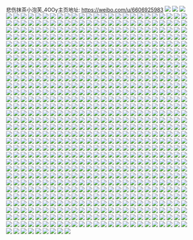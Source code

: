 悲伤抹茶小泡芙_4OOy主页地址: https://weibo.com/u/6606925983 
![](https://wx4.sinaimg.cn/mw2000/007d7Zgjly1h9eq0jwq1wj335s23unpe.jpg) 
![](https://wx4.sinaimg.cn/mw2000/007d7Zgjly1h9eq0y6o3lj335s23uu0y.jpg) 
![](https://wx4.sinaimg.cn/mw2000/007d7Zgjly1h9ciwt6ibrj335s23unpe.jpg) 
![](https://wx4.sinaimg.cn/mw2000/007d7Zgjly1h9cix2twzwj335s23ux6q.jpg) 
![](https://wx4.sinaimg.cn/mw2000/007d7Zgjly1h9ciwnbcivj335s23u4qr.jpg) 
![](https://wx4.sinaimg.cn/mw2000/007d7Zgjly1h9cix63i89j335s23u1kz.jpg) 
![](https://wx4.sinaimg.cn/mw2000/007d7Zgjly1h8xk0hb30cj30u0140qcf.jpg) 
![](https://wx4.sinaimg.cn/mw2000/007d7Zgjly1h8xk0juu4jj31400u0495.jpg) 
![](https://wx4.sinaimg.cn/mw2000/007d7Zgjly1h8xk0pel5fj30u01400yq.jpg) 
![](https://wx4.sinaimg.cn/mw2000/007d7Zgjly1h8wwyryty8j32c0340b29.jpg) 
![](https://wx4.sinaimg.cn/mw2000/007d7Zgjly1h8wwyr4onfj32c0340hdu.jpg) 
![](https://wx4.sinaimg.cn/mw2000/007d7Zgjly1h8wwyvph8fj31sc2ds4fi.jpg) 
![](https://wx4.sinaimg.cn/mw2000/007d7Zgjly1h8wwyyngvnj32c0340x6r.jpg) 
![](https://wx4.sinaimg.cn/mw2000/007d7Zgjly1h8wwz4uvy6j31sc2dstqx.jpg) 
![](https://wx4.sinaimg.cn/mw2000/007d7Zgjly1h8wwyltcbrj34mo3341l6.jpg) 
![](https://wx4.sinaimg.cn/mw2000/007d7Zgjly1h8wwyq8azbj33344mo7wm.jpg) 
![](https://wx4.sinaimg.cn/mw2000/007d7Zgjly1h8nauv0wkyj30no0newgp.jpg) 
![](https://wx4.sinaimg.cn/mw2000/007d7Zgjly1h8l9snyrscj323u35s4qq.jpg) 
![](https://wx4.sinaimg.cn/mw2000/007d7Zgjly1h8l9sluutsj323u35s7wi.jpg) 
![](https://wx4.sinaimg.cn/mw2000/007d7Zgjly1h8l9spgb9tj323u35s1ky.jpg) 
![](https://wx4.sinaimg.cn/mw2000/007d7Zgjly1h8l9sk5jrij323u35se82.jpg) 
![](https://wx4.sinaimg.cn/mw2000/007d7Zgjly1h8mxzi23slj34mo334kjq.jpg) 
![](https://wx4.sinaimg.cn/mw2000/007d7Zgjly1h8l9sik93hj335s23u7wi.jpg) 
![](https://wx4.sinaimg.cn/mw2000/007d7Zgjly1h8mxzer9ftj335s23u7wi.jpg) 
![](https://wx4.sinaimg.cn/mw2000/007d7Zgjly1h8mxzfzoacj335s23u4qq.jpg) 
![](https://wx4.sinaimg.cn/mw2000/007d7Zgjly1h8mxzd8g48j323u35s1kz.jpg) 
![](https://wx4.sinaimg.cn/mw2000/007d7Zgjly1h8cqsel6xuj32001c0u0x.jpg) 
![](https://wx4.sinaimg.cn/mw2000/007d7Zgjly1h8cqsfhdtcj32001c0hdt.jpg) 
![](https://wx4.sinaimg.cn/mw2000/007d7Zgjly1h8cqsgp92sj32001c0u0x.jpg) 
![](https://wx4.sinaimg.cn/mw2000/007d7Zgjly1h8cqsj3isuj335s23ukjn.jpg) 
![](https://wx4.sinaimg.cn/mw2000/007d7Zgjly1h8cqslimctj335s23ukjn.jpg) 
![](https://wx4.sinaimg.cn/mw2000/007d7Zgjly1h8cqsnszqrj335s23ub2b.jpg) 
![](https://wx4.sinaimg.cn/mw2000/007d7Zgjly1h8cqscefocj335s23ukjn.jpg) 
![](https://wx4.sinaimg.cn/mw2000/007d7Zgjly1h8cqsqlhi6j34mo334npk.jpg) 
![](https://wx4.sinaimg.cn/mw2000/007d7Zgjly1h8cqsvokwbj32001c0kjl.jpg) 
![](https://wx4.sinaimg.cn/mw2000/007d7Zgjly1h89qi44s0xj32bc334e82.jpg) 
![](https://wx4.sinaimg.cn/mw2000/007d7Zgjly1h89qi4j4x8j31401hcqct.jpg) 
![](https://wx4.sinaimg.cn/mw2000/007d7Zgjly1h89qi3dknjj31402eo7ja.jpg) 
![](https://wx4.sinaimg.cn/mw2000/007d7Zgjly1h89qi56yakj325u2vse81.jpg) 
![](https://wx4.sinaimg.cn/mw2000/007d7Zgjly1h89qi6djl1j33342bc7wj.jpg) 
![](https://wx4.sinaimg.cn/mw2000/007d7Zgjly1h89qi72ffaj32bc334qv5.jpg) 
![](https://wx4.sinaimg.cn/mw2000/007d7Zgjly1h89qi7pgrhj31sc2dsnpd.jpg) 
![](https://wx4.sinaimg.cn/mw2000/007d7Zgjly1h89qi8zi54j32bc3347wi.jpg) 
![](https://wx4.sinaimg.cn/mw2000/007d7Zgjly1h89qia3vl3j32bc334qv5.jpg) 
![](https://wx4.sinaimg.cn/mw2000/007d7Zgjly1h88iwof6lnj32bc334b2a.jpg) 
![](https://wx4.sinaimg.cn/mw2000/007d7Zgjly1h88iwlehp1j32bc334x6q.jpg) 
![](https://wx4.sinaimg.cn/mw2000/007d7Zgjly1h88iwh19z1j32bc334u0x.jpg) 
![](https://wx4.sinaimg.cn/mw2000/007d7Zgjly1h88iwhx9mhj33342bc7wi.jpg) 
![](https://wx4.sinaimg.cn/mw2000/007d7Zgjly1h88iwiody7j31sc2dsnpd.jpg) 
![](https://wx4.sinaimg.cn/mw2000/007d7Zgjly1h88iwkfcwqj33342bcqv7.jpg) 
![](https://wx4.sinaimg.cn/mw2000/007d7Zgjly1h88iwmoqy7j32bc3344qq.jpg) 
![](https://wx4.sinaimg.cn/mw2000/007d7Zgjly1h873vhhhjnj30z01y01ch.jpg) 
![](https://wx4.sinaimg.cn/mw2000/007d7Zgjly1h84wtv2ng4j31400u0gv3.jpg) 
![](https://wx4.sinaimg.cn/mw2000/007d7Zgjly1h84wtvwl79j31400u0n7m.jpg) 
![](https://wx4.sinaimg.cn/mw2000/007d7Zgjly1h84wtu8cq6j30u00zydp1.jpg) 
![](https://wx4.sinaimg.cn/mw2000/007d7Zgjly1h84wtx5ex9j30u0140jzk.jpg) 
![](https://wx4.sinaimg.cn/mw2000/007d7Zgjly1h84wtxp3t4j30u0140wm5.jpg) 
![](https://wx4.sinaimg.cn/mw2000/007d7Zgjly1h83w69skwcj30og0o7wkz.jpg) 
![](https://wx4.sinaimg.cn/mw2000/007d7Zgjly1h83vez99wjj33402c0npf.jpg) 
![](https://wx4.sinaimg.cn/mw2000/007d7Zgjly1h83vey4nehj32by343npe.jpg) 
![](https://wx4.sinaimg.cn/mw2000/007d7Zgjly1h83vgbzy5jj313s0syqqb.jpg) 
![](https://wx4.sinaimg.cn/mw2000/007d7Zgjly1h83vfo7e7mj33402c0u0y.jpg) 
![](https://wx4.sinaimg.cn/mw2000/007d7Zgjly1h83vfm9tygj32c0340u0x.jpg) 
![](https://wx4.sinaimg.cn/mw2000/007d7Zgjly1h83vfqhfmij313z0u0kec.jpg) 
![](https://wx4.sinaimg.cn/mw2000/007d7Zgjly1h83vg5crb4j32c03401ky.jpg) 
![](https://wx4.sinaimg.cn/mw2000/007d7Zgjly1h83vg4ajpxj33402c0u0y.jpg) 
![](https://wx4.sinaimg.cn/mw2000/007d7Zgjly1h83vhk4b1lj30u01exn6w.jpg) 
![](https://wx4.sinaimg.cn/mw2000/007d7Zgjly1h81npnlvb9j335s23ux6r.jpg) 
![](https://wx4.sinaimg.cn/mw2000/007d7Zgjly1h81npp3pe5j31830u0ans.jpg) 
![](https://wx4.sinaimg.cn/mw2000/007d7Zgjly1h81npogbfhj317o0u0nak.jpg) 
![](https://wx4.sinaimg.cn/mw2000/007d7Zgjly1h81nppkrjgj31640u07hm.jpg) 
![](https://wx4.sinaimg.cn/mw2000/007d7Zgjly1h81nq1thfbj30wi1ycb29.jpg) 
![](https://wx4.sinaimg.cn/mw2000/007d7Zgjly1h81nq5g5bgj30wi1yc4qp.jpg) 
![](https://wx4.sinaimg.cn/mw2000/007d7Zgjly1h81nq8gk6oj32c03407wi.jpg) 
![](https://wx4.sinaimg.cn/mw2000/007d7Zgjly1h81nptn9z3j335s23ux6r.jpg) 
![](https://wx4.sinaimg.cn/mw2000/007d7Zgjly1h81nq7i5qgj33402c0e82.jpg) 
![](https://wx4.sinaimg.cn/mw2000/007d7Zgjly1h81npz2ck4j323u35s4qv.jpg) 
![](https://wx4.sinaimg.cn/mw2000/007d7Zgjly1h81d7j13f6j30wi0brdh3.jpg) 
![](https://wx4.sinaimg.cn/mw2000/007d7Zgjly1h81d7jnorij30u0140n56.jpg) 
![](https://wx4.sinaimg.cn/mw2000/007d7Zgjly1h7zumgc4koj30u01m7qe7.jpg) 
![](https://wx4.sinaimg.cn/mw2000/007d7Zgjly1h7zumgs3hhj30u01nf48a.jpg) 
![](https://wx4.sinaimg.cn/mw2000/007d7Zgjly1h7ynljzw5wj31401hcqhb.jpg) 
![](https://wx4.sinaimg.cn/mw2000/007d7Zgjly1h7wdjjgwl7j30u01fpq55.jpg) 
![](https://wx4.sinaimg.cn/mw2000/007d7Zgjly1h7wdjj2xabj30u01dg0vh.jpg) 
![](https://wx4.sinaimg.cn/mw2000/007d7Zgjly1h7ve9g0jg1j30wi1ycnpd.jpg) 
![](https://wx4.sinaimg.cn/mw2000/007d7Zgjly1h7vdxu89kzj30tr11y41x.jpg) 
![](https://wx4.sinaimg.cn/mw2000/007d7Zgjly1h7vadah1j6j335s23ub2b.jpg) 
![](https://wx4.sinaimg.cn/mw2000/007d7Zgjly1h7uaaaujv3j323a33zx6p.jpg) 
![](https://wx4.sinaimg.cn/mw2000/007d7Zgjly1h7u8z3wkksj31sc2dsb0x.jpg) 
![](https://wx4.sinaimg.cn/mw2000/007d7Zgjly1h7u6m8pgfoj33402c0e84.jpg) 
![](https://wx4.sinaimg.cn/mw2000/007d7Zgjly1h7u6m5ejaaj32c03404qr.jpg) 
![](https://wx4.sinaimg.cn/mw2000/007d7Zgjly1h7r6e0im8uj31400u011a.jpg) 
![](https://wx4.sinaimg.cn/mw2000/007d7Zgjly1h7r6e3ktizj30u0140juk.jpg) 
![](https://wx4.sinaimg.cn/mw2000/007d7Zgjly1h7r6dzmdeyj30u014iqd2.jpg) 
![](https://wx4.sinaimg.cn/mw2000/007d7Zgjly1h7r6e0v0n6j30qo0piwg4.jpg) 
![](https://wx4.sinaimg.cn/mw2000/007d7Zgjly1h7r6e1fzlrj30u0140jyf.jpg) 
![](https://wx4.sinaimg.cn/mw2000/007d7Zgjly1h7r6e1yf18j30u0140wnv.jpg) 
![](https://wx4.sinaimg.cn/mw2000/007d7Zgjly1h7r6e2l63yj30u0140ajq.jpg) 
![](https://wx4.sinaimg.cn/mw2000/007d7Zgjly1h7r6e36igcj30yi0pujy5.jpg) 
![](https://wx4.sinaimg.cn/mw2000/007d7Zgjly1h7r6e40u72j30u00s5q82.jpg) 
![](https://wx4.sinaimg.cn/mw2000/007d7Zgjly1h7pv6ixo4cj30u00wqjxx.jpg) 
![](https://wx4.sinaimg.cn/mw2000/007d7Zgjly1h7pv6jlvbfj30pt196jzy.jpg) 
![](https://wx4.sinaimg.cn/mw2000/007d7Zgjly1h7nli0ui87j32c0340x6t.jpg) 
![](https://wx4.sinaimg.cn/mw2000/007d7Zgjly1h7nli2ghcwj33402c01kz.jpg) 
![](https://wx4.sinaimg.cn/mw2000/007d7Zgjly1h7nli3wqs7j33402c0e83.jpg) 
![](https://wx4.sinaimg.cn/mw2000/007d7Zgjly1h7nli5a41jj33402c0b2c.jpg) 
![](https://wx4.sinaimg.cn/mw2000/007d7Zgjly1h7nlidhvwdj31900u0n5p.jpg) 
![](https://wx4.sinaimg.cn/mw2000/007d7Zgjly1h7nli8mawwj320p2ox7wi.jpg) 
![](https://wx4.sinaimg.cn/mw2000/007d7Zgjly1h7mjacf818j32dd35snph.jpg) 
![](https://wx4.sinaimg.cn/mw2000/007d7Zgjly1h7mjaf6tz3j32dd35su11.jpg) 
![](https://wx4.sinaimg.cn/mw2000/007d7Zgjly1h7mjaoa8o8j32dd35s1l1.jpg) 
![](https://wx4.sinaimg.cn/mw2000/007d7Zgjly1h7mjaid9b3j32dd35snph.jpg) 
![](https://wx4.sinaimg.cn/mw2000/007d7Zgjly1h7mjaughvgj32dd35sb2d.jpg) 
![](https://wx4.sinaimg.cn/mw2000/007d7Zgjly1h7mjaldqi4j32dd35s1l1.jpg) 
![](https://wx4.sinaimg.cn/mw2000/007d7Zgjly1h7mjar2s37j32dd35s1l1.jpg) 
![](https://wx4.sinaimg.cn/mw2000/007d7Zgjly1h7mjaxcxm6j32dd35s1l0.jpg) 
![](https://wx4.sinaimg.cn/mw2000/007d7Zgjly1h7mjb04h11j32dd35sqv8.jpg) 
![](https://wx4.sinaimg.cn/mw2000/007d7Zgjly1h7kd3ot6qlj30u015uao1.jpg) 
![](https://wx4.sinaimg.cn/mw2000/007d7Zgjly1h7is6z323gj335s23uu10.jpg) 
![](https://wx4.sinaimg.cn/mw2000/007d7Zgjly1h7is6zoavaj30qu0qutdq.jpg) 
![](https://wx4.sinaimg.cn/mw2000/007d7Zgjly1h7hxvk4vqyj31910u045v.jpg) 
![](https://wx4.sinaimg.cn/mw2000/007d7Zgjly1h7fszvfqx6j30yi22ox6p.jpg) 
![](https://wx4.sinaimg.cn/mw2000/007d7Zgjly1h7fszwjtbxj30yi22ox6p.jpg) 
![](https://wx4.sinaimg.cn/mw2000/007d7Zgjly1h7fszy5zukj30yi22ox6p.jpg) 
![](https://wx4.sinaimg.cn/mw2000/007d7Zgjly1h7fszu3515j30yi22ox6p.jpg) 
![](https://wx4.sinaimg.cn/mw2000/007d7Zgjly1h7fszzg972j30yi22ou0x.jpg) 
![](https://wx4.sinaimg.cn/mw2000/007d7Zgjly1h7ft00udaej30yi22ou0x.jpg) 
![](https://wx4.sinaimg.cn/mw2000/007d7Zgjly1h7ffb78mhij32c0340npg.jpg) 
![](https://wx4.sinaimg.cn/mw2000/007d7Zgjly1h7ffd3vj8aj30fw0fx0ts.jpg) 
![](https://wx4.sinaimg.cn/mw2000/007d7Zgjly1h7edeewmgwj30u01407dh.jpg) 
![](https://wx4.sinaimg.cn/mw2000/007d7Zgjly1h7edfnqfjrj30u02474fg.jpg) 
![](https://wx4.sinaimg.cn/mw2000/007d7Zgjly1h7edh4g6vbj30np0vljuv.jpg) 
![](https://wx4.sinaimg.cn/mw2000/007d7Zgjly1h7edh4tn15j313u0tudro.jpg) 
![](https://wx4.sinaimg.cn/mw2000/007d7Zgjly1h7edi2jd3dj30u01a50v2.jpg) 
![](https://wx4.sinaimg.cn/mw2000/007d7Zgjly1h7edl5rnx5j30u0140tif.jpg) 
![](https://wx4.sinaimg.cn/mw2000/007d7Zgjly1h7edof402bj30u01obdhw.jpg) 
![](https://wx4.sinaimg.cn/mw2000/007d7Zgjly1h7fffr9vd9j30u00u0aih.jpg) 
![](https://wx4.sinaimg.cn/mw2000/007d7Zgjly1h7fffrlrn8j30u00z7gs9.jpg) 
![](https://wx4.sinaimg.cn/mw2000/007d7Zgjly1h7fffr2adfj30tw13w16a.jpg) 
![](https://wx4.sinaimg.cn/mw2000/007d7Zgjly1h7edlmkwvwj30tc2rl4aw.jpg) 
![](https://wx4.sinaimg.cn/mw2000/007d7Zgjly1h7e2p4zjbsj32c0340x6p.jpg) 
![](https://wx4.sinaimg.cn/mw2000/007d7Zgjly1h7e2p5zdkgj32c03401ky.jpg) 
![](https://wx4.sinaimg.cn/mw2000/007d7Zgjly1h7e2p792uoj32c03404qq.jpg) 
![](https://wx4.sinaimg.cn/mw2000/007d7Zgjly1h7e2ozbu60j32bw32enpd.jpg) 
![](https://wx4.sinaimg.cn/mw2000/007d7Zgjly1h79y1l5zm1j30uo0xctfp.jpg) 
![](https://wx4.sinaimg.cn/mw2000/007d7Zgjly1h79y3wvqlaj30tw1ba0y1.jpg) 
![](https://wx4.sinaimg.cn/mw2000/007d7Zgjly1h79y4rs8nlj30u00pmacu.jpg) 
![](https://wx4.sinaimg.cn/mw2000/007d7Zgjly1h77llf8moij30u00yxq9h.jpg) 
![](https://wx4.sinaimg.cn/mw2000/007d7Zgjly1h77lbu2buij30tw13w0uv.jpg) 
![](https://wx4.sinaimg.cn/mw2000/007d7Zgjly1h77lasfmzhj30u0140414.jpg) 
![](https://wx4.sinaimg.cn/mw2000/007d7Zgjly1h77l7vblc8j335s23uwpl.jpg) 
![](https://wx4.sinaimg.cn/mw2000/007d7Zgjly1h77lbmz0jrj30u0140q56.jpg) 
![](https://wx4.sinaimg.cn/mw2000/007d7Zgjly1h77lce7hfaj30u02kejuj.jpg) 
![](https://wx4.sinaimg.cn/mw2000/007d7Zgjly1h77lg778qgj30u01f140f.jpg) 
![](https://wx4.sinaimg.cn/mw2000/007d7Zgjly1h766474fhtj30u0140jxa.jpg) 
![](https://wx4.sinaimg.cn/mw2000/007d7Zgjly1h75sr0dqm1j33402c04qr.jpg) 
![](https://wx4.sinaimg.cn/mw2000/007d7Zgjly1h75sr1k0mvj31qt1qt101.jpg) 
![](https://wx4.sinaimg.cn/mw2000/007d7Zgjly1h75sr25xt1j31kz1kzjth.jpg) 
![](https://wx4.sinaimg.cn/mw2000/007d7Zgjly1h75sr3em8bj33402c04an.jpg) 
![](https://wx4.sinaimg.cn/mw2000/007d7Zgjly1h75sramggcj30u01g675e.jpg) 
![](https://wx4.sinaimg.cn/mw2000/007d7Zgjly1h75ss9judbj31ba0zg42l.jpg) 
![](https://wx4.sinaimg.cn/mw2000/007d7Zgjly1h744bx70kzj31400u0n5a.jpg) 
![](https://wx4.sinaimg.cn/mw2000/007d7Zgjly1h744bzdt8zj30u014048i.jpg) 
![](https://wx4.sinaimg.cn/mw2000/007d7Zgjly1h744bzsu2lj30u0140jti.jpg) 
![](https://wx4.sinaimg.cn/mw2000/007d7Zgjly1h744c0ni1mj30u0140dsc.jpg) 
![](https://wx4.sinaimg.cn/mw2000/007d7Zgjly1h744c13nasj30u014841y.jpg) 
![](https://wx4.sinaimg.cn/mw2000/007d7Zgjly1h744c1tx3ej31910u0450.jpg) 
![](https://wx4.sinaimg.cn/mw2000/007d7Zgjly1h744f1xrgkj30u0141n62.jpg) 
![](https://wx4.sinaimg.cn/mw2000/007d7Zgjly1h744c2chyaj30sg0rc40l.jpg) 
![](https://wx4.sinaimg.cn/mw2000/007d7Zgjly1h71nkskhg0j30u014045y.jpg) 
![](https://wx4.sinaimg.cn/mw2000/007d7Zgjly1h71nktndm7j30u0140go9.jpg) 
![](https://wx4.sinaimg.cn/mw2000/007d7Zgjly1h71nkv1tc3j31400u0qbz.jpg) 
![](https://wx4.sinaimg.cn/mw2000/007d7Zgjly1h71nkufuz9j30u0140tfz.jpg) 
![](https://wx4.sinaimg.cn/mw2000/007d7Zgjly1h71nks5ezgj31510u0gov.jpg) 
![](https://wx4.sinaimg.cn/mw2000/007d7Zgjly1h71nkwiq85j30u01dqq4l.jpg) 
![](https://wx4.sinaimg.cn/mw2000/007d7Zgjly1h71nkvgjdoj31400u07c8.jpg) 
![](https://wx4.sinaimg.cn/mw2000/007d7Zgjly1h71nkvuei5j30u014010b.jpg) 
![](https://wx4.sinaimg.cn/mw2000/007d7Zgjly1h71nkw7qh4j30u01910vh.jpg) 
![](https://wx4.sinaimg.cn/mw2000/007d7Zgjly1h70bp9b7e5j30yi22onpd.jpg) 
![](https://wx4.sinaimg.cn/mw2000/007d7Zgjly1h6zeumfvkkj32nd1zjq9g.jpg) 
![](https://wx4.sinaimg.cn/mw2000/007d7Zgjly1h6zeun1comj30yc18l19x.jpg) 
![](https://wx4.sinaimg.cn/mw2000/007d7Zgjly1h6zeukm4xcj323u35su0y.jpg) 
![](https://wx4.sinaimg.cn/mw2000/007d7Zgjly1h6zeuorjpqj335s23udmy.jpg) 
![](https://wx4.sinaimg.cn/mw2000/007d7Zgjly1h6zeuqff5xj335s23utji.jpg) 
![](https://wx4.sinaimg.cn/mw2000/007d7Zgjly1h6zeusaaznj335s23ukjm.jpg) 
![](https://wx4.sinaimg.cn/mw2000/007d7Zgjly1h6zeuubdywj335s23u4qr.jpg) 
![](https://wx4.sinaimg.cn/mw2000/007d7Zgjly1h6zev7k795j31900u0wgh.jpg) 
![](https://wx4.sinaimg.cn/mw2000/007d7Zgjly1h6zeuxbv4dj33402c0qv6.jpg) 
![](https://wx4.sinaimg.cn/mw2000/007d7Zgjly1h6yz1sbls3j31tk19kgxj.jpg) 
![](https://wx4.sinaimg.cn/mw2000/007d7Zgjly1h6yuk32zs2j30u0140492.jpg) 
![](https://wx4.sinaimg.cn/mw2000/007d7Zgjly1h6yunptm6rj31910u0ta4.jpg) 
![](https://wx4.sinaimg.cn/mw2000/007d7Zgjly1h6yuk3vwqmj30u0140wnx.jpg) 
![](https://wx4.sinaimg.cn/mw2000/007d7Zgjly1h6yuk4hsdaj30u014076u.jpg) 
![](https://wx4.sinaimg.cn/mw2000/007d7Zgjly1h6xsmdep1ij30u01400w1.jpg) 
![](https://wx4.sinaimg.cn/mw2000/007d7Zgjly1h6wyfwocjgj335s23uu0y.jpg) 
![](https://wx4.sinaimg.cn/mw2000/007d7Zgjly1h6wyfxz61yj34mo334kja.jpg) 
![](https://wx4.sinaimg.cn/mw2000/007d7Zgjly1h6wyfzvbohj335s23ukjm.jpg) 
![](https://wx4.sinaimg.cn/mw2000/007d7Zgjly1h6wyg1xg9zj34mo3344fw.jpg) 
![](https://wx4.sinaimg.cn/mw2000/007d7Zgjly1h6wyg2pxmaj34mo33449r.jpg) 
![](https://wx4.sinaimg.cn/mw2000/007d7Zgjly1h6wyg598cdj34mo334b29.jpg) 
![](https://wx4.sinaimg.cn/mw2000/007d7Zgjly1h6wyg12oy4j34mo3347wi.jpg) 
![](https://wx4.sinaimg.cn/mw2000/007d7Zgjly1h6wyg3g9rej34mo334npd.jpg) 
![](https://wx4.sinaimg.cn/mw2000/007d7Zgjly1h6wyg4gtt3j34mo3344qq.jpg) 
![](https://wx4.sinaimg.cn/mw2000/007d7Zgjly1h6w0n5l430j335s23unka.jpg) 
![](https://wx4.sinaimg.cn/mw2000/007d7Zgjly1h6w0n71d9qj34mo334b2c.jpg) 
![](https://wx4.sinaimg.cn/mw2000/007d7Zgjly1h6w0n8hhl9j34mo334kjn.jpg) 
![](https://wx4.sinaimg.cn/mw2000/007d7Zgjly1h6w0nbgimij30u01hcdph.jpg) 
![](https://wx4.sinaimg.cn/mw2000/007d7Zgjly1h6w0ncapotj32c0340e82.jpg) 
![](https://wx4.sinaimg.cn/mw2000/007d7Zgjly1h6w0vsx3wtj34mo334npd.jpg) 
![](https://wx4.sinaimg.cn/mw2000/007d7Zgjly1h6w13njr2hj31ej11x7m1.jpg) 
![](https://wx4.sinaimg.cn/mw2000/007d7Zgjly1h6w1gmuh96j333a23u7wj.jpg) 
![](https://wx4.sinaimg.cn/mw2000/007d7Zgjly1h6uiy3tgi6j33402c0x6p.jpg) 
![](https://wx4.sinaimg.cn/mw2000/007d7Zgjly1h6uiye93xhj30uk4gf7e1.jpg) 
![](https://wx4.sinaimg.cn/mw2000/007d7Zgjly1h6uiyg4zjkj32c0340hdu.jpg) 
![](https://wx4.sinaimg.cn/mw2000/007d7Zgjly1h6uiyiljeej32c0340npe.jpg) 
![](https://wx4.sinaimg.cn/mw2000/007d7Zgjly1h6uiy0uqzlj32c03404qq.jpg) 
![](https://wx4.sinaimg.cn/mw2000/007d7Zgjly1h6utcdjozcj33402c0x6p.jpg) 
![](https://wx4.sinaimg.cn/mw2000/007d7Zgjly1h6tvd2a2f3j31sc2dsb29.jpg) 
![](https://wx4.sinaimg.cn/mw2000/007d7Zgjly1h6tvd43608j32c03407wi.jpg) 
![](https://wx4.sinaimg.cn/mw2000/007d7Zgjly1h6tvd4jd8sj31n918g154.jpg) 
![](https://wx4.sinaimg.cn/mw2000/007d7Zgjly1h6tvd8twt0j33402c0u0y.jpg) 
![](https://wx4.sinaimg.cn/mw2000/007d7Zgjly1h6tve0su1ej30u017g3zw.jpg) 
![](https://wx4.sinaimg.cn/mw2000/007d7Zgjly1h6pux58rarj30vs0xsdl2.jpg) 
![](https://wx4.sinaimg.cn/mw2000/007d7Zgjly1h6pux5104hj30u014042x.jpg) 
![](https://wx4.sinaimg.cn/mw2000/007d7Zgjly1h6pux5hkguj30u0140q5u.jpg) 
![](https://wx4.sinaimg.cn/mw2000/007d7Zgjly1h6pux5qzsfj31400u03zl.jpg) 
![](https://wx4.sinaimg.cn/mw2000/007d7Zgjly1h6nxcc56h8j315o1s6k01.jpg) 
![](https://wx4.sinaimg.cn/mw2000/007d7Zgjly1h6nxcapjazj33402c0b2d.jpg) 
![](https://wx4.sinaimg.cn/mw2000/007d7Zgjly1h6mq64cr5hj31sc2dshdt.jpg) 
![](https://wx4.sinaimg.cn/mw2000/007d7Zgjly1h6mq5w7vm2j31uq33wkjl.jpg) 
![](https://wx4.sinaimg.cn/mw2000/007d7Zgjly1h6mq5xf155j32c0340e82.jpg) 
![](https://wx4.sinaimg.cn/mw2000/007d7Zgjly1h6mq61tacwj33402c01ky.jpg) 
![](https://wx4.sinaimg.cn/mw2000/007d7Zgjly1h6mq5vjei8j33402c04qr.jpg) 
![](https://wx4.sinaimg.cn/mw2000/007d7Zgjly1h6mq63r4s3j351c3s04qq.jpg) 
![](https://wx4.sinaimg.cn/mw2000/007d7Zgjly1h6mq5ymqnqj32c0340hdu.jpg) 
![](https://wx4.sinaimg.cn/mw2000/007d7Zgjly1h6j6bjeaetj30u01hdnb9.jpg) 
![](https://wx4.sinaimg.cn/mw2000/007d7Zgjly1h6j6blelojj30u01hdgyy.jpg) 
![](https://wx4.sinaimg.cn/mw2000/007d7Zgjly1h6j6bmaip4j30u01hcqbq.jpg) 
![](https://wx4.sinaimg.cn/mw2000/007d7Zgjly1h6j6bmmlw6j31400u0q9v.jpg) 
![](https://wx4.sinaimg.cn/mw2000/007d7Zgjly1h6j6bnlgw7j31400u0mz3.jpg) 
![](https://wx4.sinaimg.cn/mw2000/007d7Zgjly1h6j6bknmobj30u0153qb9.jpg) 
![](https://wx4.sinaimg.cn/mw2000/007d7Zgjly1h6j6bk1tifj30u0140789.jpg) 
![](https://wx4.sinaimg.cn/mw2000/007d7Zgjly1h6j6bn3a2aj31400u0th3.jpg) 
![](https://wx4.sinaimg.cn/mw2000/007d7Zgjly1h6j6bnyjiqj31400u0tfy.jpg) 
![](https://wx4.sinaimg.cn/mw2000/007d7Zgjly1h6fe4tdsnqj30u01wigvj.jpg) 
![](https://wx4.sinaimg.cn/mw2000/007d7Zgjly1h6fe1pxgwaj30u01400vw.jpg) 
![](https://wx4.sinaimg.cn/mw2000/007d7Zgjly1h6fe1q72guj31400u0q74.jpg) 
![](https://wx4.sinaimg.cn/mw2000/007d7Zgjly1h6fe4t2uuqj30tu13u77x.jpg) 
![](https://wx4.sinaimg.cn/mw2000/007d7Zgjly1h6fe4tnn7rj313u0tugtu.jpg) 
![](https://wx4.sinaimg.cn/mw2000/007d7Zgjly1h6fe1qvco7j31400u07bh.jpg) 
![](https://wx4.sinaimg.cn/mw2000/007d7Zgjly1h6dihzxqayj30u013q75c.jpg) 
![](https://wx4.sinaimg.cn/mw2000/007d7Zgjly1h69zt5vhkgj32c0340u0x.jpg) 
![](https://wx4.sinaimg.cn/mw2000/007d7Zgjly1h69ztjo33rj30v40tu17r.jpg) 
![](https://wx4.sinaimg.cn/mw2000/007d7Zgjly1h69zt6gpyjj31p815v1gf.jpg) 
![](https://wx4.sinaimg.cn/mw2000/007d7Zgjly1h68jre6a0aj30u0140jtc.jpg) 
![](https://wx4.sinaimg.cn/mw2000/007d7Zgjly1h68jrehvpsj313u0tu7an.jpg) 
![](https://wx4.sinaimg.cn/mw2000/007d7Zgjly1h68jrdrrd5j30u00u0jtf.jpg) 
![](https://wx4.sinaimg.cn/mw2000/007d7Zgjly1h68jretjvqj30u0140dlm.jpg) 
![](https://wx4.sinaimg.cn/mw2000/007d7Zgjly1h68jrf4vcmj30u0140410.jpg) 
![](https://wx4.sinaimg.cn/mw2000/007d7Zgjly1h68jrfho33j30u00u0gqp.jpg) 
![](https://wx4.sinaimg.cn/mw2000/007d7Zgjly1h66iy02uupj31ko19fq4x.jpg) 
![](https://wx4.sinaimg.cn/mw2000/007d7Zgjly1h66ixzeqjaj32801o0kjm.jpg) 
![](https://wx4.sinaimg.cn/mw2000/007d7Zgjly1h66iy23l4wj33402c0hdv.jpg) 
![](https://wx4.sinaimg.cn/mw2000/007d7Zgjly1h66iyc7sg9j32c03404qr.jpg) 
![](https://wx4.sinaimg.cn/mw2000/007d7Zgjly1h66iyxnhtvj33402c0e83.jpg) 
![](https://wx4.sinaimg.cn/mw2000/007d7Zgjly1h66iyyko2xj30u00u0gmh.jpg) 
![](https://wx4.sinaimg.cn/mw2000/007d7Zgjly1h66izrjkm8j30sg0qm74m.jpg) 
![](https://wx4.sinaimg.cn/mw2000/007d7Zgjly1h66j1sbidnj30yi22ou0x.jpg) 
![](https://wx4.sinaimg.cn/mw2000/007d7Zgjly1h6384d88xhj30tu0y3myc.jpg) 
![](https://wx4.sinaimg.cn/mw2000/007d7Zgjly1h6384izc9kj30ty12ijwn.jpg) 
![](https://wx4.sinaimg.cn/mw2000/007d7Zgjly1h6384canpvj30u0140t9m.jpg) 
![](https://wx4.sinaimg.cn/mw2000/007d7Zgjly1h6384eqvfvj30tu13uafp.jpg) 
![](https://wx4.sinaimg.cn/mw2000/007d7Zgjly1h6384fayanj30tu13uabo.jpg) 
![](https://wx4.sinaimg.cn/mw2000/007d7Zgjly1h6384fqpjcj30ty13y40m.jpg) 
![](https://wx4.sinaimg.cn/mw2000/007d7Zgjly1h6384h9z9xj30u0140jwm.jpg) 
![](https://wx4.sinaimg.cn/mw2000/007d7Zgjly1h6384o2qyqj31400u0q56.jpg) 
![](https://wx4.sinaimg.cn/mw2000/007d7Zgjly1h6384i4a6mj30u0140wip.jpg) 
![](https://wx4.sinaimg.cn/mw2000/007d7Zgjly1h61ywkfoduj30u0140q8n.jpg) 
![](https://wx4.sinaimg.cn/mw2000/007d7Zgjly1h61ywkvyb2j31400u00xm.jpg) 
![](https://wx4.sinaimg.cn/mw2000/007d7Zgjly1h61ywlr77qj30u0140475.jpg) 
![](https://wx4.sinaimg.cn/mw2000/007d7Zgjly1h61ywmdde7j31400u0tae.jpg) 
![](https://wx4.sinaimg.cn/mw2000/007d7Zgjly1h61ywmpg54j30u0140gqr.jpg) 
![](https://wx4.sinaimg.cn/mw2000/007d7Zgjly1h61ywn2l6dj31400u00yz.jpg) 
![](https://wx4.sinaimg.cn/mw2000/007d7Zgjly1h61ywo9458j30u010djun.jpg) 
![](https://wx4.sinaimg.cn/mw2000/007d7Zgjly1h5yioelqoyj30u0140q9e.jpg) 
![](https://wx4.sinaimg.cn/mw2000/007d7Zgjly1h5yiofborsj312t0u0n35.jpg) 
![](https://wx4.sinaimg.cn/mw2000/007d7Zgjly1h5yioezdbnj30u01403zu.jpg) 
![](https://wx4.sinaimg.cn/mw2000/007d7Zgjly1h5yisbpbrbj30u012v40l.jpg) 
![](https://wx4.sinaimg.cn/mw2000/007d7Zgjly1h5w5slxkx8j30yi0sz76k.jpg) 
![](https://wx4.sinaimg.cn/mw2000/007d7Zgjly1h5w5soiyx7j30u0140n4g.jpg) 
![](https://wx4.sinaimg.cn/mw2000/007d7Zgjly1h5w5so00nxj31cj0rawh4.jpg) 
![](https://wx4.sinaimg.cn/mw2000/007d7Zgjly1h5w5skuoqjj30u012m7bw.jpg) 
![](https://wx4.sinaimg.cn/mw2000/007d7Zgjly1h5w5snfsr9j31400u0k6i.jpg) 
![](https://wx4.sinaimg.cn/mw2000/007d7Zgjly1h5w5smf1nnj30w70u043f.jpg) 
![](https://wx4.sinaimg.cn/mw2000/007d7Zgjly1h5w5uwuc74j313u0tu43i.jpg) 
![](https://wx4.sinaimg.cn/mw2000/007d7Zgjly1h5w5slga4bj317n0tzn66.jpg) 
![](https://wx4.sinaimg.cn/mw2000/007d7Zgjly1h5w5uxejzvj30qq0twgq8.jpg) 
![](https://wx4.sinaimg.cn/mw2000/007d7Zgjly1h5tvzxp0nbj30sv1fbdtg.jpg) 
![](https://wx4.sinaimg.cn/mw2000/007d7Zgjly1h5tvzv7yd0j30zk24w108.jpg) 
![](https://wx4.sinaimg.cn/mw2000/007d7Zgjly1h5tvzw2zvdj30zk24wgtg.jpg) 
![](https://wx4.sinaimg.cn/mw2000/007d7Zgjly1h5sif5w61bj30u0140guh.jpg) 
![](https://wx4.sinaimg.cn/mw2000/007d7Zgjly1h5sif6almhj30u0140gsn.jpg) 
![](https://wx4.sinaimg.cn/mw2000/007d7Zgjly1h5sif54tiaj30u0140amk.jpg) 
![](https://wx4.sinaimg.cn/mw2000/007d7Zgjly1h5rnk9n85rj31910u0aga.jpg) 
![](https://wx4.sinaimg.cn/mw2000/007d7Zgjly1h5rnk999suj31910u0aeu.jpg) 
![](https://wx4.sinaimg.cn/mw2000/007d7Zgjly1h5rnk8rck1j31910u0dkd.jpg) 
![](https://wx4.sinaimg.cn/mw2000/007d7Zgjly1h5qd2hxixlj31a60u0tcf.jpg) 
![](https://wx4.sinaimg.cn/mw2000/007d7Zgjly1h5qd2j1q0jj31910u07a9.jpg) 
![](https://wx4.sinaimg.cn/mw2000/007d7Zgjly1h5qd312klcj30tw13wwo2.jpg) 
![](https://wx4.sinaimg.cn/mw2000/007d7Zgjly1h5qd6xi9h7j31910u0wit.jpg) 
![](https://wx4.sinaimg.cn/mw2000/007d7Zgjly1h5qd2hgtzbj30u0140gr0.jpg) 
![](https://wx4.sinaimg.cn/mw2000/007d7Zgjly1h5qd2khfk5j30u0140tfh.jpg) 
![](https://wx4.sinaimg.cn/mw2000/007d7Zgjly1h5qd2ld0mcj30u0140agq.jpg) 
![](https://wx4.sinaimg.cn/mw2000/007d7Zgjly1h5qd31gs01j31400u011b.jpg) 
![](https://wx4.sinaimg.cn/mw2000/007d7Zgjly1h5qd78y0m3j30u0140ags.jpg) 
![](https://wx4.sinaimg.cn/mw2000/007d7Zgjly1h5nzswg1fej33402c01kz.jpg) 
![](https://wx4.sinaimg.cn/mw2000/007d7Zgjly1h5nzstxnqzj30tw13wwrv.jpg) 
![](https://wx4.sinaimg.cn/mw2000/007d7Zgjly1h5nzsulk5lj32c03401ky.jpg) 
![](https://wx4.sinaimg.cn/mw2000/007d7Zgjly1h5nzsvgissj32c03404qq.jpg) 
![](https://wx4.sinaimg.cn/mw2000/007d7Zgjly1h5no9h9bnej30tr1gedkp.jpg) 
![](https://wx4.sinaimg.cn/mw2000/007d7Zgjly1h5leuv4j9gj30pv14on12.jpg) 
![](https://wx4.sinaimg.cn/mw2000/007d7Zgjly1h5kgu039mwj31910u0wn6.jpg) 
![](https://wx4.sinaimg.cn/mw2000/007d7Zgjly1h5kgtzg30lj31hi0u010y.jpg) 
![](https://wx4.sinaimg.cn/mw2000/007d7Zgjly1h5kgu0q6b5j31hi0u0n4q.jpg) 
![](https://wx4.sinaimg.cn/mw2000/007d7Zgjly1h5kgu1dztmj31f50u0aj3.jpg) 
![](https://wx4.sinaimg.cn/mw2000/007d7Zgjly1h5kgu20fvuj30u01hctko.jpg) 
![](https://wx4.sinaimg.cn/mw2000/007d7Zgjly1h5kgu2id0wj30u0140q7q.jpg) 
![](https://wx4.sinaimg.cn/mw2000/007d7Zgjly1h5kgu3nt0nj31400u0wn6.jpg) 
![](https://wx4.sinaimg.cn/mw2000/007d7Zgjly1h5kgu4oipej30u0140jza.jpg) 
![](https://wx4.sinaimg.cn/mw2000/007d7Zgjly1h5kgu7agplj30y00n5jvn.jpg) 
![](https://wx4.sinaimg.cn/mw2000/007d7Zgjly1h5iyetrilzj30u0140ahz.jpg) 
![](https://wx4.sinaimg.cn/mw2000/007d7Zgjly1h5iyeuj6nmj30u0140akn.jpg) 
![](https://wx4.sinaimg.cn/mw2000/007d7Zgjly1h5iyest2rgj30u0129jxc.jpg) 
![](https://wx4.sinaimg.cn/mw2000/007d7Zgjly1h5iyev8f2rj30u01407c9.jpg) 
![](https://wx4.sinaimg.cn/mw2000/007d7Zgjly1h5iyexb3yej31hc0u0tfi.jpg) 
![](https://wx4.sinaimg.cn/mw2000/007d7Zgjly1h5iyewmdcgj30u0140ahk.jpg) 
![](https://wx4.sinaimg.cn/mw2000/007d7Zgjly1h5iyevy3qwj30u0140dmz.jpg) 
![](https://wx4.sinaimg.cn/mw2000/007d7Zgjly1h5iyf0oswrj30u01hcdpk.jpg) 
![](https://wx4.sinaimg.cn/mw2000/007d7Zgjly1h5iyeycz2aj30u0140qde.jpg) 
![](https://wx4.sinaimg.cn/mw2000/007d7Zgjly1h5c9bqlf36j32c0340hdv.jpg) 
![](https://wx4.sinaimg.cn/mw2000/007d7Zgjly1h5c9byn5jfj33402c0x6u.jpg) 
![](https://wx4.sinaimg.cn/mw2000/007d7Zgjly1h5c9c08epwj30u01hc7gf.jpg) 
![](https://wx4.sinaimg.cn/mw2000/007d7Zgjly1h5c9blrnhjj30u01hc7dw.jpg) 
![](https://wx4.sinaimg.cn/mw2000/007d7Zgjly1h5c9bzf5cdj30to1gq45g.jpg) 
![](https://wx4.sinaimg.cn/mw2000/007d7Zgjly1h5c9cjymguj32c0340b2a.jpg) 
![](https://wx4.sinaimg.cn/mw2000/007d7Zgjly1h5c9c2ie0oj31sc2dse81.jpg) 
![](https://wx4.sinaimg.cn/mw2000/007d7Zgjly1h5c9c34ylzj31i220z4a8.jpg) 
![](https://wx4.sinaimg.cn/mw2000/007d7Zgjly1h5c9co0d7bj313h0z3n5s.jpg) 
![](https://wx4.sinaimg.cn/mw2000/007d7Zgjly1h5av7v2otqj30u0140n3k.jpg) 
![](https://wx4.sinaimg.cn/mw2000/007d7Zgjly1h5av7p2hf1j30u01gq45g.jpg) 
![](https://wx4.sinaimg.cn/mw2000/007d7Zgjly1h5av7wab2oj31400u0gsc.jpg) 
![](https://wx4.sinaimg.cn/mw2000/007d7Zgjly1h5av7sf33mj30u01400zz.jpg) 
![](https://wx4.sinaimg.cn/mw2000/007d7Zgjly1h5av7nnmvxj30u00vbgpi.jpg) 
![](https://wx4.sinaimg.cn/mw2000/007d7Zgjly1h5av7qr9caj30u0140ai5.jpg) 
![](https://wx4.sinaimg.cn/mw2000/007d7Zgjly1h5av7mo03jj31400u0k0c.jpg) 
![](https://wx4.sinaimg.cn/mw2000/007d7Zgjly1h5av7xp208j30u0140tg4.jpg) 
![](https://wx4.sinaimg.cn/mw2000/007d7Zgjly1h5av7tvsl8j30u0140tf8.jpg) 
![](https://wx4.sinaimg.cn/mw2000/007d7Zgjly1h57xxdrei7j30t60dydj4.jpg) 
![](https://wx4.sinaimg.cn/mw2000/007d7Zgjly1h57xxcsnvqj30xw0ty0wp.jpg) 
![](https://wx4.sinaimg.cn/mw2000/007d7Zgjly1h4v62vxo0nj31400u0121.jpg) 
![](https://wx4.sinaimg.cn/mw2000/007d7Zgjly1h4v62ut1zcj30u013mai8.jpg) 
![](https://wx4.sinaimg.cn/mw2000/007d7Zgjly1h4v62wivl4j30u014043s.jpg) 
![](https://wx4.sinaimg.cn/mw2000/007d7Zgjly1h4uo76qkxmj32c0340b2b.jpg) 
![](https://wx4.sinaimg.cn/mw2000/007d7Zgjly1h4uo74lmtzj31sc2dshdt.jpg) 
![](https://wx4.sinaimg.cn/mw2000/007d7Zgjly1h4uo78egwwj33402c04qs.jpg) 
![](https://wx4.sinaimg.cn/mw2000/007d7Zgjly1h4uo73p1x0j30tv0st77p.jpg) 
![](https://wx4.sinaimg.cn/mw2000/007d7Zgjly1h4skxw5murj33b42744qq.jpg) 
![](https://wx4.sinaimg.cn/mw2000/007d7Zgjly1h4p574e83hj30tz0k5q7n.jpg) 
![](https://wx4.sinaimg.cn/mw2000/007d7Zgjly1h4lmhxvylyj32c0340x6p.jpg) 
![](https://wx4.sinaimg.cn/mw2000/007d7Zgjly1h4lmhu0oe8j32c0340npd.jpg) 
![](https://wx4.sinaimg.cn/mw2000/007d7Zgjly1h4lmiihts9j30mi0tpgty.jpg) 
![](https://wx4.sinaimg.cn/mw2000/007d7Zgjly1h4lmoctnhyj32c0340hdt.jpg) 
![](https://wx4.sinaimg.cn/mw2000/007d7Zgjly1h4lmogeyhoj32c037mnpe.jpg) 
![](https://wx4.sinaimg.cn/mw2000/007d7Zgjly1h4lmqz8841j31p82acqv5.jpg) 
![](https://wx4.sinaimg.cn/mw2000/007d7Zgjly1h4g400toxdj31r0340npd.jpg) 
![](https://wx4.sinaimg.cn/mw2000/007d7Zgjly1h4g402ob1jj32bx325npd.jpg) 
![](https://wx4.sinaimg.cn/mw2000/007d7Zgjly1h4f1gohfrxj31pr2d2b29.jpg) 
![](https://wx4.sinaimg.cn/mw2000/007d7Zgjly1h4f1gnba0pj32c0340qv6.jpg) 
![](https://wx4.sinaimg.cn/mw2000/007d7Zgjly1h438hr9r1aj32c0340u0y.jpg) 
![](https://wx4.sinaimg.cn/mw2000/007d7Zgjly1h438hh7i9ij31sc2dsb29.jpg) 
![](https://wx4.sinaimg.cn/mw2000/007d7Zgjly1h438i7wc97j30tw13wnb2.jpg) 
![](https://wx4.sinaimg.cn/mw2000/007d7Zgjly1h438hjzn12j31sc2ds7wh.jpg) 
![](https://wx4.sinaimg.cn/mw2000/007d7Zgjly1h438hmcwhej33402c0e82.jpg) 
![](https://wx4.sinaimg.cn/mw2000/007d7Zgjly1h438hnukmpj32j92c0kjl.jpg) 
![](https://wx4.sinaimg.cn/mw2000/007d7Zgjly1h438hp9lz4j32c0340u0x.jpg) 
![](https://wx4.sinaimg.cn/mw2000/007d7Zgjly1h438htak7ij32c0340hdu.jpg) 
![](https://wx4.sinaimg.cn/mw2000/007d7Zgjly1h438j8hmsqj32c03401kz.jpg) 
![](https://wx4.sinaimg.cn/mw2000/007d7Zgjly1h3rsdx00ypj32c0340hdu.jpg) 
![](https://wx4.sinaimg.cn/mw2000/007d7Zgjly1h3rsdy7v2fj33402c0kjl.jpg) 
![](https://wx4.sinaimg.cn/mw2000/007d7Zgjly1h3p6s7szdtj30u0140gxe.jpg) 
![](https://wx4.sinaimg.cn/mw2000/007d7Zgjly1h3p6s8bs8kj30u0140n3o.jpg) 
![](https://wx4.sinaimg.cn/mw2000/007d7Zgjly1h3p6s8u1x8j30u014079b.jpg) 
![](https://wx4.sinaimg.cn/mw2000/007d7Zgjly1h3p6s970qlj30u0140qan.jpg) 
![](https://wx4.sinaimg.cn/mw2000/007d7Zgjly1h3p6s9l7n3j30u0140n26.jpg) 
![](https://wx4.sinaimg.cn/mw2000/007d7Zgjly1h3p6s9ycxzj30u00zctgi.jpg) 
![](https://wx4.sinaimg.cn/mw2000/007d7Zgjly1h3p6salgxgj30u0140drk.jpg) 
![](https://wx4.sinaimg.cn/mw2000/007d7Zgjly1h3p6s75etzj30u0140wqm.jpg) 
![](https://wx4.sinaimg.cn/mw2000/007d7Zgjly1h3p6skmt56j30mi0kwn29.jpg) 
![](https://wx4.sinaimg.cn/mw2000/007d7Zgjly1h3ny22rrmwj32xb23u4qq.jpg) 
![](https://wx4.sinaimg.cn/mw2000/007d7Zgjly1h3ny2486uoj32c0340e83.jpg) 
![](https://wx4.sinaimg.cn/mw2000/007d7Zgjly1h3nx47sfcoj32b91gt7wh.jpg) 
![](https://wx4.sinaimg.cn/mw2000/007d7Zgjly1h3nx450xnwj33402c01kz.jpg) 
![](https://wx4.sinaimg.cn/mw2000/007d7Zgjly1h3nx5k2jk1j33402c0kjl.jpg) 
![](https://wx4.sinaimg.cn/mw2000/007d7Zgjly1h3nx5ja8fej32c03401kx.jpg) 
![](https://wx4.sinaimg.cn/mw2000/007d7Zgjly1h3mtoo6l7rj30mi0u010g.jpg) 
![](https://wx4.sinaimg.cn/mw2000/007d7Zgjly1h3mtpku72oj30mi0rfth5.jpg) 
![](https://wx4.sinaimg.cn/mw2000/007d7Zgjly1h3mto15f5mj32c0340b2b.jpg) 
![](https://wx4.sinaimg.cn/mw2000/007d7Zgjly1h3mv638nmaj30u01mtaf2.jpg) 
![](https://wx4.sinaimg.cn/mw2000/007d7Zgjly1h3m3bmrkjuj32c0340b2b.jpg) 
![](https://wx4.sinaimg.cn/mw2000/007d7Zgjly1h3m3bo3xz7j32c0340b2a.jpg) 
![](https://wx4.sinaimg.cn/mw2000/007d7Zgjly1h3ky2ttbjhj30u01hc176.jpg) 
![](https://wx4.sinaimg.cn/mw2000/007d7Zgjly1h3ky2ursf6j32c03404qq.jpg) 
![](https://wx4.sinaimg.cn/mw2000/007d7Zgjly1h3ky2w72toj32c0340kjn.jpg) 
![](https://wx4.sinaimg.cn/mw2000/007d7Zgjly1h3ky2xnjf8j32c03407wj.jpg) 
![](https://wx4.sinaimg.cn/mw2000/007d7Zgjly1h3ky30nupkj32c0340qv6.jpg) 
![](https://wx4.sinaimg.cn/mw2000/007d7Zgjly1h410l8hgstj31910u04a8.jpg) 
![](https://wx4.sinaimg.cn/mw2000/007d7Zgjly1h3gawq7s4cj31kv23tnoe.jpg) 
![](https://wx4.sinaimg.cn/mw2000/007d7Zgjly1h3gawz058tj335s23unpd.jpg) 
![](https://wx4.sinaimg.cn/mw2000/007d7Zgjly1h40z6si57pj30yq0u0q73.jpg) 
![](https://wx4.sinaimg.cn/mw2000/007d7Zgjly1h3gawtw5v2j32c0340kjm.jpg) 
![](https://wx4.sinaimg.cn/mw2000/007d7Zgjly1h3gawxv4txj335s23u1kz.jpg) 
![](https://wx4.sinaimg.cn/mw2000/007d7Zgjly1h3gawvfz8rj335s23uu0y.jpg) 
![](https://wx4.sinaimg.cn/mw2000/007d7Zgjly1h3f5wh1jkdj335s23ue82.jpg) 
![](https://wx4.sinaimg.cn/mw2000/007d7Zgjly1h3f5wljje3j335s23ukjm.jpg) 
![](https://wx4.sinaimg.cn/mw2000/007d7Zgjly1h3f6g9rzrnj335s23uqv6.jpg) 
![](https://wx4.sinaimg.cn/mw2000/007d7Zgjly1h3f5wmmus5j32c0340e82.jpg) 
![](https://wx4.sinaimg.cn/mw2000/007d7Zgjly1h3f5wnskadj32c0340x6q.jpg) 
![](https://wx4.sinaimg.cn/mw2000/007d7Zgjly1h3f5woez81j30u6125ag7.jpg) 
![](https://wx4.sinaimg.cn/mw2000/007d7Zgjly1h3f5wp8zs7j32c0340hdu.jpg) 
![](https://wx4.sinaimg.cn/mw2000/007d7Zgjly1h3f5wqhkxxj33402c01kz.jpg) 
![](https://wx4.sinaimg.cn/mw2000/007d7Zgjly1h3f5wfdw0ej32c02c07wh.jpg) 
![](https://wx4.sinaimg.cn/mw2000/007d7Zgjly1h3bied3ovwj30tu13uwkv.jpg) 
![](https://wx4.sinaimg.cn/mw2000/007d7Zgjly1h3biczea2jj315o1u9ner.jpg) 
![](https://wx4.sinaimg.cn/mw2000/007d7Zgjly1h3bicynz6yj32c0340npe.jpg) 
![](https://wx4.sinaimg.cn/mw2000/007d7Zgjly1h3bid0h1vrj32c0340hdu.jpg) 
![](https://wx4.sinaimg.cn/mw2000/007d7Zgjly1h3bidoyw9wj31400u0n9n.jpg) 
![](https://wx4.sinaimg.cn/mw2000/007d7Zgjly1h3biee7fhzj33402c0hdu.jpg) 
![](https://wx4.sinaimg.cn/mw2000/007d7Zgjly1h3bir5bbmvj30u01qnalk.jpg) 
![](https://wx4.sinaimg.cn/mw2000/007d7Zgjly1h3bitdvsvej30u014079u.jpg) 
![](https://wx4.sinaimg.cn/mw2000/007d7Zgjly1h3biunq14uj30xl0b7q3d.jpg) 
![](https://wx4.sinaimg.cn/mw2000/007d7Zgjly1h333yz8t9tj30u014k0xo.jpg) 
![](https://wx4.sinaimg.cn/mw2000/007d7Zgjly1h2xuapc6t3j30u00u077t.jpg) 
![](https://wx4.sinaimg.cn/mw2000/007d7Zgjly1h2xtwmbzvhj32c0340hdt.jpg) 
![](https://wx4.sinaimg.cn/mw2000/007d7Zgjly1h2xtwnd1fbj32c0340x6p.jpg) 
![](https://wx4.sinaimg.cn/mw2000/007d7Zgjly1h2xuao0abyj31be0zkapi.jpg) 
![](https://wx4.sinaimg.cn/mw2000/007d7Zgjly1h2xtwkuy2xj33402c04qs.jpg) 
![](https://wx4.sinaimg.cn/mw2000/007d7Zgjly1h2xtwo7lxdj31t12f6qv6.jpg) 
![](https://wx4.sinaimg.cn/mw2000/007d7Zgjly1h2xtwpbfmwj32hz1vhu0y.jpg) 
![](https://wx4.sinaimg.cn/mw2000/007d7Zgjly1h2xtwq684sj32c02c0x6p.jpg) 
![](https://wx4.sinaimg.cn/mw2000/007d7Zgjly1h2xtwrmhbxj33402c07wj.jpg) 
![](https://wx4.sinaimg.cn/mw2000/007d7Zgjly1h2xtwsjtryj30su0z87f3.jpg) 
![](https://wx4.sinaimg.cn/mw2000/007d7Zgjly1h2xuaomlewj32y12c04qp.jpg) 
![](https://wx4.sinaimg.cn/mw2000/007d7Zgjly1h2xuarfxj2j33402c0x6p.jpg) 
![](https://wx4.sinaimg.cn/mw2000/007d7Zgjly1h2xuaqhxxnj33402c07wk.jpg) 
![](https://wx4.sinaimg.cn/mw2000/007d7Zgjly1h2wkuqt9ubj31kv2211kx.jpg) 
![](https://wx4.sinaimg.cn/mw2000/007d7Zgjly1h2uddf9k48j33402c0x6p.jpg) 
![](https://wx4.sinaimg.cn/mw2000/007d7Zgjly1h2uddeaccfj32c02c0x6p.jpg) 
![](https://wx4.sinaimg.cn/mw2000/007d7Zgjly1h2uddhq4tej33402c01kz.jpg) 
![](https://wx4.sinaimg.cn/mw2000/007d7Zgjly1h2uddr883sj30th0tf12b.jpg) 
![](https://wx4.sinaimg.cn/mw2000/007d7Zgjly1h2ude29g0mj32c02c0x6p.jpg) 
![](https://wx4.sinaimg.cn/mw2000/007d7Zgjly1h2uddjtyerj30yi1g5q6q.jpg) 
![](https://wx4.sinaimg.cn/mw2000/007d7Zgjly1h2rz9g0w4oj31400u0gqv.jpg) 
![](https://wx4.sinaimg.cn/mw2000/007d7Zgjly1h2rz9pegexj31400u0teo.jpg) 
![](https://wx4.sinaimg.cn/mw2000/007d7Zgjly1h2rz9f98q1j30u0130gqs.jpg) 
![](https://wx4.sinaimg.cn/mw2000/007d7Zgjly1h2rz9h52j5j31400u012d.jpg) 
![](https://wx4.sinaimg.cn/mw2000/007d7Zgjly1h2rz9j6udbj31400u0139.jpg) 
![](https://wx4.sinaimg.cn/mw2000/007d7Zgjly1h2rz9ka1g3j31it0u0h15.jpg) 
![](https://wx4.sinaimg.cn/mw2000/007d7Zgjly1h2rz9efmvaj31400u0wm0.jpg) 
![](https://wx4.sinaimg.cn/mw2000/007d7Zgjly1h2rz9l63dyj30u0140grq.jpg) 
![](https://wx4.sinaimg.cn/mw2000/007d7Zgjly1h2rz9lp5omj30y40k076r.jpg) 
![](https://wx4.sinaimg.cn/mw2000/007d7Zgjly1h2m4n4f5ioj33402c0u0z.jpg) 
![](https://wx4.sinaimg.cn/mw2000/007d7Zgjly1h2kvyhyu2tj31400u0jw9.jpg) 
![](https://wx4.sinaimg.cn/mw2000/007d7Zgjly1h2kvyjdsmjj31400u0aiv.jpg) 
![](https://wx4.sinaimg.cn/mw2000/007d7Zgjly1h2kvykdhnij31400u0wlg.jpg) 
![](https://wx4.sinaimg.cn/mw2000/007d7Zgjly1h2kmnr7jpfj30fo0d8abt.jpg) 
![](https://wx4.sinaimg.cn/mw2000/007d7Zgjly1h2kmnce0yhj319e0u04c4.jpg) 
![](https://wx4.sinaimg.cn/mw2000/007d7Zgjly1h2kmkuhw7jj30u0140n60.jpg) 
![](https://wx4.sinaimg.cn/mw2000/007d7Zgjly1h2knc4eer0j30u018gnb4.jpg) 
![](https://wx4.sinaimg.cn/mw2000/007d7Zgjly1h2kmkw3p0aj31400u0wkc.jpg) 
![](https://wx4.sinaimg.cn/mw2000/007d7Zgjly1h2kmkvngftj31400u0ag8.jpg) 
![](https://wx4.sinaimg.cn/mw2000/007d7Zgjly1h2kn7elw3zj30v00u07ca.jpg) 
![](https://wx4.sinaimg.cn/mw2000/007d7Zgjly1h2kn7ffelwj30u01oc43w.jpg) 
![](https://wx4.sinaimg.cn/mw2000/007d7Zgjly1h2kn7cz81ij30u01o2gs5.jpg) 
![](https://wx4.sinaimg.cn/mw2000/007d7Zgjly1h2hlfr835zj31z32lhnpe.jpg) 
![](https://wx4.sinaimg.cn/mw2000/007d7Zgjly1h2hlfty9x8j31sc2dshdt.jpg) 
![](https://wx4.sinaimg.cn/mw2000/007d7Zgjly1h2gcwnnzz8j33402c0b2a.jpg) 
![](https://wx4.sinaimg.cn/mw2000/007d7Zgjly1h2gcxm7e5fj30gh0jln0x.jpg) 
![](https://wx4.sinaimg.cn/mw2000/007d7Zgjly1h2gcwr8j3jj33402c01ky.jpg) 
![](https://wx4.sinaimg.cn/mw2000/007d7Zgjly1h2gcwryu7yj315o1l61kx.jpg) 
![](https://wx4.sinaimg.cn/mw2000/007d7Zgjly1h2gcwmfykhj32c0340hdu.jpg) 
![](https://wx4.sinaimg.cn/mw2000/007d7Zgjly1h2enusfwq8j30n00zuagk.jpg) 
![](https://wx4.sinaimg.cn/mw2000/007d7Zgjly1h2enurzjrzj30u01js17g.jpg) 
![](https://wx4.sinaimg.cn/mw2000/007d7Zgjly1h2bpvr4db0j30yi0rcgqn.jpg) 
![](https://wx4.sinaimg.cn/mw2000/007d7Zgjly1h2ak1xnuubj313u0tu4e3.jpg) 
![](https://wx4.sinaimg.cn/mw2000/007d7Zgjly1h2ak1zjyaaj30tu13uwpr.jpg) 
![](https://wx4.sinaimg.cn/mw2000/007d7Zgjly1h2ak1wko3oj30tu13u49q.jpg) 
![](https://wx4.sinaimg.cn/mw2000/007d7Zgjly1h2ak4l79fjj30tz0vxn2w.jpg) 
![](https://wx4.sinaimg.cn/mw2000/007d7Zgjly1h2ajxxx9huj31sc2ds7wi.jpg) 
![](https://wx4.sinaimg.cn/mw2000/007d7Zgjly1h2ak4r3fxhj30mi0u07ak.jpg) 
![](https://wx4.sinaimg.cn/mw2000/007d7Zgjly1h2ajy3o3zgj33402c0u0y.jpg) 
![](https://wx4.sinaimg.cn/mw2000/007d7Zgjly1h2ak4ljkwdj30mi0u0tg0.jpg) 
![](https://wx4.sinaimg.cn/mw2000/007d7Zgjly1h2ajy699hjj32c0340u0y.jpg) 
![](https://wx4.sinaimg.cn/mw2000/007d7Zgjly1h2d0mf6tubj30u015kak3.jpg) 
![](https://wx4.sinaimg.cn/mw2000/007d7Zgjly1h29i664nrij32c0340u0y.jpg) 
![](https://wx4.sinaimg.cn/mw2000/007d7Zgjly1h29i67bt1ij32c0340u0y.jpg) 
![](https://wx4.sinaimg.cn/mw2000/007d7Zgjly1h29i68njs0j32c0340x6r.jpg) 
![](https://wx4.sinaimg.cn/mw2000/007d7Zgjly1h25vdztbagj30p40modkr.jpg) 
![](https://wx4.sinaimg.cn/mw2000/007d7Zgjly1h25ve1gyoaj316h0sbgyu.jpg) 
![](https://wx4.sinaimg.cn/mw2000/007d7Zgjly1h25ve3efhfj32bc334kjn.jpg) 
![](https://wx4.sinaimg.cn/mw2000/007d7Zgjly1h25ve4yw73j32bc3341l0.jpg) 
![](https://wx4.sinaimg.cn/mw2000/007d7Zgjly1h25vdxh7m4j33342bce83.jpg) 
![](https://wx4.sinaimg.cn/mw2000/007d7Zgjly1h25vdyz9d2j33402c0qv9.jpg) 
![](https://wx4.sinaimg.cn/mw2000/007d7Zgjly1h25vfoaffpj32c0340u0z.jpg) 
![](https://wx4.sinaimg.cn/mw2000/007d7Zgjly1h25vlqsidvj30nt0pdtdb.jpg) 
![](https://wx4.sinaimg.cn/mw2000/007d7Zgjly1h1wvfayddcj33342bckjo.jpg) 
![](https://wx4.sinaimg.cn/mw2000/007d7Zgjly1h1wvfbz1iej33342bcnpe.jpg) 
![](https://wx4.sinaimg.cn/mw2000/007d7Zgjly1h1wvfcoa8uj32bc334npd.jpg) 
![](https://wx4.sinaimg.cn/mw2000/007d7Zgjly1h1wvfd0kphj311x2a6ha4.jpg) 
![](https://wx4.sinaimg.cn/mw2000/007d7Zgjly1h1wvfehne9j31p829nnpd.jpg) 
![](https://wx4.sinaimg.cn/mw2000/007d7Zgjly1h1wvfdue63j31su2egqv6.jpg) 
![](https://wx4.sinaimg.cn/mw2000/007d7Zgjly1h1wvffffbcj30xc40y7wj.jpg) 
![](https://wx4.sinaimg.cn/mw2000/007d7Zgjly1h1wvf937hgj30y619kgyd.jpg) 
![](https://wx4.sinaimg.cn/mw2000/007d7Zgjly1h1wvffv3qyj30nv0nvtc5.jpg) 
![](https://wx4.sinaimg.cn/mw2000/007d7Zgjly1h1hpeda5mbj30yi1rbtpm.jpg) 
![](https://wx4.sinaimg.cn/mw2000/007d7Zgjly1h1g8vn5wjhj32gs2c0u0x.jpg) 
![](https://wx4.sinaimg.cn/mw2000/007d7Zgjly1h1eh33tckdj33402c01ky.jpg) 
![](https://wx4.sinaimg.cn/mw2000/007d7Zgjly1h1eh34txwyj32c0340kjm.jpg) 
![](https://wx4.sinaimg.cn/mw2000/007d7Zgjly1h1eh32ur5lj30tz0miwmu.jpg) 
![](https://wx4.sinaimg.cn/mw2000/007d7Zgjly1h1ajj7a89ej30tz0zrdiw.jpg) 
![](https://wx4.sinaimg.cn/mw2000/007d7Zgjly1h1ajj8bu3yj30tz11ojun.jpg) 
![](https://wx4.sinaimg.cn/mw2000/007d7Zgjly1h16w1vcmotj31400u0an7.jpg) 
![](https://wx4.sinaimg.cn/mw2000/007d7Zgjly1h16w0f2t7wj33402c0e81.jpg) 
![](https://wx4.sinaimg.cn/mw2000/007d7Zgjly1h16w0fhwfgj30le0m8gnz.jpg) 
![](https://wx4.sinaimg.cn/mw2000/007d7Zgjly1h0y5rs2xpyj32c0340qv6.jpg) 
![](https://wx4.sinaimg.cn/mw2000/007d7Zgjly1h0y5rr533rj30sb0mzgrc.jpg) 
![](https://wx4.sinaimg.cn/mw2000/007d7Zgjly1h0vx21hkbjj33402c0b29.jpg) 
![](https://wx4.sinaimg.cn/mw2000/007d7Zgjly1h0vswzto7mj30u01vkh3r.jpg) 
![](https://wx4.sinaimg.cn/mw2000/007d7Zgjly1h0vspfco78j30r915f798.jpg) 
![](https://wx4.sinaimg.cn/mw2000/007d7Zgjly1h0vsnebhmlj31zl1ki1kx.jpg) 
![](https://wx4.sinaimg.cn/mw2000/007d7Zgjly1h0vsnf01evj315o35le81.jpg) 
![](https://wx4.sinaimg.cn/mw2000/007d7Zgjly1h0vspesof1j315o35le81.jpg) 
![](https://wx4.sinaimg.cn/mw2000/007d7Zgjly1h0vsxccovpj30u029shb0.jpg) 
![](https://wx4.sinaimg.cn/mw2000/007d7Zgjly1h0vsxsyobhj30mi0u045w.jpg) 
![](https://wx4.sinaimg.cn/mw2000/007d7Zgjly1h0vspl1sjvj32c03401ky.jpg) 
![](https://wx4.sinaimg.cn/mw2000/007d7Zgjly1h0vspk93kej30yi1iq0wg.jpg) 
![](https://wx4.sinaimg.cn/mw2000/007d7Zgjly1h0tg600p1ej31sc2b74qp.jpg) 
![](https://wx4.sinaimg.cn/mw2000/007d7Zgjly1h0t78exadrj315o1piqng.jpg) 
![](https://wx4.sinaimg.cn/mw2000/007d7Zgjly1h0t78feinbj30yi0ucgoe.jpg) 
![](https://wx4.sinaimg.cn/mw2000/007d7Zgjly1h0t78fnm92j30mi0u0dop.jpg) 
![](https://wx4.sinaimg.cn/mw2000/007d7Zgjly1h0t78gi53pj30u013cdkz.jpg) 
![](https://wx4.sinaimg.cn/mw2000/007d7Zgjly1h0t78eibi7j30u01nagte.jpg) 
![](https://wx4.sinaimg.cn/mw2000/007d7Zgjly1h0t78e6yt0j30yi0nt0ul.jpg) 
![](https://wx4.sinaimg.cn/mw2000/007d7Zgjly1h0t78hq0r1j30mi0u0gs9.jpg) 
![](https://wx4.sinaimg.cn/mw2000/007d7Zgjly1h0t874fb5yj30xm1c3jvx.jpg) 
![](https://wx4.sinaimg.cn/mw2000/007d7Zgjly1h0t78isnz7j31mk17wqpa.jpg) 
![](https://wx4.sinaimg.cn/mw2000/007d7Zgjly1h0r61swm42j313u0tu17c.jpg) 
![](https://wx4.sinaimg.cn/mw2000/007d7Zgjly1h0r61tbn80j30we0u0jvi.jpg) 
![](https://wx4.sinaimg.cn/mw2000/007d7Zgjly1h0r5z2ojsgj315o42rb29.jpg) 
![](https://wx4.sinaimg.cn/mw2000/007d7Zgjly1h0r5zh3dl8j30u00min42.jpg) 
![](https://wx4.sinaimg.cn/mw2000/007d7Zgjly1h0pretfqpoj313u0tun4b.jpg) 
![](https://wx4.sinaimg.cn/mw2000/007d7Zgjly1h0preu4kzbj30u01cf10m.jpg) 
![](https://wx4.sinaimg.cn/mw2000/007d7Zgjly1h0preuiqx7j30u0134wjj.jpg) 
![](https://wx4.sinaimg.cn/mw2000/007d7Zgjly1h0preuwoevj30tw13wwis.jpg) 
![](https://wx4.sinaimg.cn/mw2000/007d7Zgjly1h0prev9ocsj30mi0u076r.jpg) 
![](https://wx4.sinaimg.cn/mw2000/007d7Zgjly1h0prevqi6ij30u02x0tla.jpg) 
![](https://wx4.sinaimg.cn/mw2000/007d7Zgjly1h0presw7gzj30u03nn4c4.jpg) 
![](https://wx4.sinaimg.cn/mw2000/007d7Zgjly1h0prlka2woj30u00w0dnl.jpg) 
![](https://wx4.sinaimg.cn/mw2000/007d7Zgjly1h0prezz9xuj30l47psnke.jpg) 
![](https://wx4.sinaimg.cn/mw2000/007d7Zgjly1h0mis1boirj32c0340kjm.jpg) 
![](https://wx4.sinaimg.cn/mw2000/007d7Zgjly1h0mis0c6ouj30fu0jjdj6.jpg) 
![](https://wx4.sinaimg.cn/mw2000/007d7Zgjly1h0mirzwskaj33402c0e82.jpg) 
![](https://wx4.sinaimg.cn/mw2000/007d7Zgjly1h0mirygndrj30tz192wlk.jpg) 
![](https://wx4.sinaimg.cn/mw2000/007d7Zgjly1h0mis2aog1j30ti0ziqg7.jpg) 
![](https://wx4.sinaimg.cn/mw2000/007d7Zgjly1h0mis2zcnej30mi0u0wql.jpg) 
![](https://wx4.sinaimg.cn/mw2000/007d7Zgjly1h0mis406rvj33402c0b2a.jpg) 
![](https://wx4.sinaimg.cn/mw2000/007d7Zgjly1h0miu5qjg3j30tu15kn75.jpg) 
![](https://wx4.sinaimg.cn/mw2000/007d7Zgjly1h0mishiw0jj30dw0cx74s.jpg) 
![](https://wx4.sinaimg.cn/mw2000/007d7Zgjly1h0mco8zhm6j30yi22ob29.jpg) 
![](https://wx4.sinaimg.cn/mw2000/007d7Zgjly1h0mcobqmwxj30yi22ob29.jpg) 
![](https://wx4.sinaimg.cn/mw2000/007d7Zgjly1h0mcodsx7aj30yi22o7wh.jpg) 
![](https://wx4.sinaimg.cn/mw2000/007d7Zgjly1h0mcof8ak2j30yi22oe81.jpg) 
![](https://wx4.sinaimg.cn/mw2000/007d7Zgjly1h0mcogh9b6j30yi22ob29.jpg) 
![](https://wx4.sinaimg.cn/mw2000/007d7Zgjly1h0mco6z2xgj30yi22ob29.jpg) 
![](https://wx4.sinaimg.cn/mw2000/007d7Zgjly1h0mcw4wdr0j30yi22ohdt.jpg) 
![](https://wx4.sinaimg.cn/mw2000/007d7Zgjly1h0mcw6x20nj30yi22ob29.jpg) 
![](https://wx4.sinaimg.cn/mw2000/007d7Zgjly1h0mcw8rbocj30yi22oe81.jpg) 
![](https://wx4.sinaimg.cn/mw2000/007d7Zgjly1h0kbzctp6wj30mi0u0gqb.jpg) 
![](https://wx4.sinaimg.cn/mw2000/007d7Zgjly1h0kbzfllx3j30mi0u0dim.jpg) 
![](https://wx4.sinaimg.cn/mw2000/007d7Zgjly1h0kbyk3r6wj313u0tuwl8.jpg) 
![](https://wx4.sinaimg.cn/mw2000/007d7Zgjly1h0kc5wjg3hj313u0tuwm1.jpg) 
![](https://wx4.sinaimg.cn/mw2000/007d7Zgjly1h0kbwsgx30j30u01syn3d.jpg) 
![](https://wx4.sinaimg.cn/mw2000/007d7Zgjly1h0kbykiuh0j30tz0miwjv.jpg) 
![](https://wx4.sinaimg.cn/mw2000/007d7Zgjly1h0kbx21f8rj30u01sygs6.jpg) 
![](https://wx4.sinaimg.cn/mw2000/007d7Zgjly1h0kbzc8jq2j30u01sytf3.jpg) 
![](https://wx4.sinaimg.cn/mw2000/007d7Zgjly1h0kbz2gqefj30u01sy7au.jpg) 
![](https://wx4.sinaimg.cn/mw2000/007d7Zgjly1h0glaxri9gj31400u0dl7.jpg) 
![](https://wx4.sinaimg.cn/mw2000/007d7Zgjly1h0glax6fucj31400u078q.jpg) 
![](https://wx4.sinaimg.cn/mw2000/007d7Zgjly1h0gdwmd2pyj31400u011e.jpg) 
![](https://wx4.sinaimg.cn/mw2000/007d7Zgjly1h0gdwnmay2j31400u0gti.jpg) 
![](https://wx4.sinaimg.cn/mw2000/007d7Zgjly1h0gdwofrv7j31400u0ter.jpg) 
![](https://wx4.sinaimg.cn/mw2000/007d7Zgjly1h0ge8yqttqj30ri0mh0xn.jpg) 
![](https://wx4.sinaimg.cn/mw2000/007d7Zgjly1h0f7hvyph9j30mi0u0thb.jpg) 
![](https://wx4.sinaimg.cn/mw2000/007d7Zgjly1h0f7fmmjjmj30u014049e.jpg) 
![](https://wx4.sinaimg.cn/mw2000/007d7Zgjly1h0f7gm3gzuj30tu13un9l.jpg) 
![](https://wx4.sinaimg.cn/mw2000/007d7Zgjly1h0f7h4j06mj30mi0u0q9j.jpg) 
![](https://wx4.sinaimg.cn/mw2000/007d7Zgjly1h0f7ijq1vgj30u214uk1z.jpg) 
![](https://wx4.sinaimg.cn/mw2000/007d7Zgjly1h0f7ham4hcj30hs0grmzj.jpg) 
![](https://wx4.sinaimg.cn/mw2000/007d7Zgjly1h0atmroleoj30yh0u00v6.jpg) 
![](https://wx4.sinaimg.cn/mw2000/007d7Zgjly1h0atmshtgjj30yh0oktap.jpg) 
![](https://wx4.sinaimg.cn/mw2000/007d7Zgjly1h0atmtggzmj30yh0iymyl.jpg) 
![](https://wx4.sinaimg.cn/mw2000/007d7Zgjly1h0atmtsu8bj30yi0gp757.jpg) 
![](https://wx4.sinaimg.cn/mw2000/007d7Zgjly1h0atmuag02j30yh0t6jtw.jpg) 
![](https://wx4.sinaimg.cn/mw2000/007d7Zgjly1h0atmr73kaj30yh0o3mza.jpg) 
![](https://wx4.sinaimg.cn/mw2000/007d7Zgjly1h0atmuzbaxj30yh0ovtba.jpg) 
![](https://wx4.sinaimg.cn/mw2000/007d7Zgjly1h0atmvhemdj30vq0u0dil.jpg) 
![](https://wx4.sinaimg.cn/mw2000/007d7Zgjly1h0atmvvdi3j30yi0nbgnk.jpg) 
![](https://wx4.sinaimg.cn/mw2000/007d7Zgjly1h076fov625j31dv0u0q5j.jpg) 
![](https://wx4.sinaimg.cn/mw2000/007d7Zgjly1h052qp77g9j31880tw112.jpg) 
![](https://wx4.sinaimg.cn/mw2000/007d7Zgjly1h052t9jnicj313u0tugqz.jpg) 
![](https://wx4.sinaimg.cn/mw2000/007d7Zgjly1h052uieql8j30mi0u0ail.jpg) 
![](https://wx4.sinaimg.cn/mw2000/007d7Zgjly1h052svco68j30tu13uaiv.jpg) 
![](https://wx4.sinaimg.cn/mw2000/007d7Zgjly1h052r0ebu5j31400u0qbq.jpg) 
![](https://wx4.sinaimg.cn/mw2000/007d7Zgjly1h052o602e4j30u0190wmf.jpg) 
![](https://wx4.sinaimg.cn/mw2000/007d7Zgjly1h052wlnikhj30mi0u00wo.jpg) 
![](https://wx4.sinaimg.cn/mw2000/007d7Zgjly1h052r2jkzij30u0140tgb.jpg) 
![](https://wx4.sinaimg.cn/mw2000/007d7Zgjly1h052xracpzj30u01detcb.jpg) 
![](https://wx4.sinaimg.cn/mw2000/007d7Zgjly1gzzbd2a4d5j30u0140468.jpg) 
![](https://wx4.sinaimg.cn/mw2000/007d7Zgjly1gzzbd1df58j30u0140gqz.jpg) 
![](https://wx4.sinaimg.cn/mw2000/007d7Zgjly1gzzbd0f3wyj31400u0wlo.jpg) 
![](https://wx4.sinaimg.cn/mw2000/007d7Zgjly1gzx737au3hj33402c0e82.jpg) 
![](https://wx4.sinaimg.cn/mw2000/007d7Zgjly1gzmfcckg10j30u010gth2.jpg) 
![](https://wx4.sinaimg.cn/mw2000/007d7Zgjly1gzll8e4lo0j32132k17wi.jpg) 
![](https://wx4.sinaimg.cn/mw2000/007d7Zgjly1gzlhz8t3sej30u011sah1.jpg) 
![](https://wx4.sinaimg.cn/mw2000/007d7Zgjly1gzlhz9c4wcj30u00w0n20.jpg) 
![](https://wx4.sinaimg.cn/mw2000/007d7Zgjly1gzivmbqin4j32c0340npf.jpg) 
![](https://wx4.sinaimg.cn/mw2000/007d7Zgjly1gzivmg6ffuj32c03401ky.jpg) 
![](https://wx4.sinaimg.cn/mw2000/007d7Zgjly1gzivmewfuyj32zj2c0x6r.jpg) 
![](https://wx4.sinaimg.cn/mw2000/007d7Zgjly1gzivmhq9d7j32c0340e82.jpg) 
![](https://wx4.sinaimg.cn/mw2000/007d7Zgjly1gzivmj13f8j32c03407wi.jpg) 
![](https://wx4.sinaimg.cn/mw2000/007d7Zgjly1gzivmkbeqyj32c0340qv5.jpg) 
![](https://wx4.sinaimg.cn/mw2000/007d7Zgjly1gz0msposlyj327x3404qq.jpg) 
![](https://wx4.sinaimg.cn/mw2000/007d7Zgjly1gz0mswadhwj32c0340b2a.jpg) 
![](https://wx4.sinaimg.cn/mw2000/007d7Zgjly1gz0mt2ccmqj32c0340npf.jpg) 
![](https://wx4.sinaimg.cn/mw2000/007d7Zgjly1gyvxfy7eodj30yi0pm78z.jpg) 
![](https://wx4.sinaimg.cn/mw2000/007d7Zgjly1gyvxfz8v4ej31400u0n5h.jpg) 
![](https://wx4.sinaimg.cn/mw2000/007d7Zgjly1gyvxfxgv6ej31400u07df.jpg) 
![](https://wx4.sinaimg.cn/mw2000/007d7Zgjly1gyvxg0468xj31400u0tfj.jpg) 
![](https://wx4.sinaimg.cn/mw2000/007d7Zgjly1gyngsqdnq3j30zk0zk4lc.jpg) 
![](https://wx4.sinaimg.cn/mw2000/007d7Zgjly1gyngsu1ozwj32c02c0x6r.jpg) 
![](https://wx4.sinaimg.cn/mw2000/007d7Zgjly1gyngsy0bxvj32c02c0u0z.jpg) 
![](https://wx4.sinaimg.cn/mw2000/007d7Zgjly1gyngt1knj1j32c02c0b2b.jpg) 
![](https://wx4.sinaimg.cn/mw2000/007d7Zgjly1gyngt6hhm9j31r01r0hdu.jpg) 
![](https://wx4.sinaimg.cn/mw2000/007d7Zgjly1gyngt3s0cdj31tb1tbx6p.jpg) 
![](https://wx4.sinaimg.cn/mw2000/007d7Zgjly1gyngt835rkj31bq1bq4qp.jpg) 
![](https://wx4.sinaimg.cn/mw2000/007d7Zgjly1gyngsph5wtj31ki1kihdt.jpg) 
![](https://wx4.sinaimg.cn/mw2000/007d7Zgjly1gyngt903f2j30r6108wx0.jpg) 
![](https://wx4.sinaimg.cn/mw2000/007d7Zgjly1gxyfm6o4j5j30xc2uje81.jpg) 
![](https://wx4.sinaimg.cn/mw2000/007d7Zgjly1gxybt4mo1fj30xc2ryb29.jpg) 
![](https://wx4.sinaimg.cn/mw2000/007d7Zgjly1gxybt62oivj30xc2iv7py.jpg) 
![](https://wx4.sinaimg.cn/mw2000/007d7Zgjly1gxybtf3b91j30mm0cqgoe.jpg) 
![](https://wx4.sinaimg.cn/mw2000/007d7Zgjly1gxybsxqic6j32bc334npe.jpg) 
![](https://wx4.sinaimg.cn/mw2000/007d7Zgjly1gxybt8rkrhj327o18ub29.jpg) 
![](https://wx4.sinaimg.cn/mw2000/007d7Zgjly1gxybtehhvxj30uk6w44qr.jpg) 
![](https://wx4.sinaimg.cn/mw2000/007d7Zgjly1gxybtgd26hj30xc208wu2.jpg) 
![](https://wx4.sinaimg.cn/mw2000/007d7Zgjly1gxyc3p7nn4j33402c0kjl.jpg) 
![](https://wx4.sinaimg.cn/mw2000/007d7Zgjly1gx1xifqy1hj30n00x2aeq.jpg) 
![](https://wx4.sinaimg.cn/mw2000/007d7Zgjly1gwycxm1hztj33402c0x6q.jpg) 
![](https://wx4.sinaimg.cn/mw2000/007d7Zgjly1gwszm23h6bj334020fe82.jpg) 
![](https://wx4.sinaimg.cn/mw2000/007d7Zgjly1gwf1n64nk6j32c0340kjm.jpg) 
![](https://wx4.sinaimg.cn/mw2000/007d7Zgjly1gwf1n6rv36j30ua1huk4a.jpg) 
![](https://wx4.sinaimg.cn/mw2000/007d7Zgjly1gwf1n9h11mj31mj261npd.jpg) 
![](https://wx4.sinaimg.cn/mw2000/007d7Zgjly1gwf1nb54q8j32722727wh.jpg) 
![](https://wx4.sinaimg.cn/mw2000/007d7Zgjly1gwf1ncv5afj32c0340u0x.jpg) 
![](https://wx4.sinaimg.cn/mw2000/007d7Zgjly1gwf1mynsy8j32c01nsu0x.jpg) 
![](https://wx4.sinaimg.cn/mw2000/007d7Zgjly1gwf1nej30cj32bb332u0y.jpg) 
![](https://wx4.sinaimg.cn/mw2000/007d7Zgjly1gwf1nwzjbwj30im0bhq44.jpg) 
![](https://wx4.sinaimg.cn/mw2000/007d7Zgjly1gwf1nmjwdtj32c02c0b29.jpg) 
![](https://wx4.sinaimg.cn/mw2000/007d7Zgjly1gwaauzp8ioj30xc2xy7wh.jpg) 
![](https://wx4.sinaimg.cn/mw2000/007d7Zgjly1gwaav1izm5j30xc3vgb29.jpg) 
![](https://wx4.sinaimg.cn/mw2000/007d7Zgjly1gv8cxpkyk2j60vu16gdo602.jpg) 
![](https://wx4.sinaimg.cn/mw2000/007d7Zgjly1gv8cxpufw3j60n50n5q7502.jpg) 
![](https://wx4.sinaimg.cn/mw2000/007d7Zgjly1gv8cxqcte7j31z12mpu0x.jpg) 
![](https://wx4.sinaimg.cn/mw2000/007d7Zgjly1gv8cxr5yhdj32bb3321ky.jpg) 
![](https://wx4.sinaimg.cn/mw2000/007d7Zgjly1gv8cxp426qj62bb3321ky02.jpg) 
![](https://wx4.sinaimg.cn/mw2000/007d7Zgjly1gv8cxrkyb8j61o01o01f102.jpg) 
![](https://wx4.sinaimg.cn/mw2000/007d7Zgjly1gv8cxs89nzj62bb3327wi02.jpg) 
![](https://wx4.sinaimg.cn/mw2000/007d7Zgjly1gv8cxsvhnuj63332bbu0y02.jpg) 
![](https://wx4.sinaimg.cn/mw2000/007d7Zgjly1gv8cxtjbgej62bb332qv602.jpg) 
![](https://wx4.sinaimg.cn/mw2000/007d7Zgjly1gupigw3ve2j622q33z7wi02.jpg) 
![](https://wx4.sinaimg.cn/mw2000/007d7Zgjly1gupigszrvzj62c0340e8302.jpg) 
![](https://wx4.sinaimg.cn/mw2000/007d7Zgjly1guhmrwvhvtj62c0340hdu02.jpg) 
![](https://wx4.sinaimg.cn/mw2000/007d7Zgjly1guhmrtibodj62c0340qv502.jpg) 
![](https://wx4.sinaimg.cn/mw2000/007d7Zgjly1guhmruoop7j62c0340e8202.jpg) 
![](https://wx4.sinaimg.cn/mw2000/007d7Zgjly1guhmrvhbzrj62c0260x6p02.jpg) 
![](https://wx4.sinaimg.cn/mw2000/007d7Zgjly1guhmrybcp4j32c03401kz.jpg) 
![](https://wx4.sinaimg.cn/mw2000/007d7Zgjly1guhmrzzez5j63402c0b2b02.jpg) 
![](https://wx4.sinaimg.cn/mw2000/007d7Zgjly1guhms0ybwtj62c0340x6q02.jpg) 
![](https://wx4.sinaimg.cn/mw2000/007d7Zgjly1guhms1qwj4j62c03401ky02.jpg) 
![](https://wx4.sinaimg.cn/mw2000/007d7Zgjly1guhms2tlv8j62c0340npf02.jpg) 
![](https://wx4.sinaimg.cn/mw2000/007d7Zgjly1gufj0xnsuyj61kf238ni402.jpg) 
![](https://wx4.sinaimg.cn/mw2000/007d7Zgjly1gufj0y20d0j61400u0do802.jpg) 
![](https://wx4.sinaimg.cn/mw2000/007d7Zgjly1gufj0x6irgj62bb332b2b02.jpg) 
![](https://wx4.sinaimg.cn/mw2000/007d7Zgjly1gufj0ybm12j611s0sc4am02.jpg) 
![](https://wx4.sinaimg.cn/mw2000/007d7Zgjly1gufj0ys972j62bb332hdt02.jpg) 
![](https://wx4.sinaimg.cn/mw2000/007d7Zgjly1gufj0zkmo5j62bb3327wj02.jpg) 
![](https://wx4.sinaimg.cn/mw2000/007d7Zgjly1gufj106me6j62c03404qp02.jpg) 
![](https://wx4.sinaimg.cn/mw2000/007d7Zgjly1gufj1112m1j62c03401kz02.jpg) 
![](https://wx4.sinaimg.cn/mw2000/007d7Zgjly1gufj11gtrxj60il0h8tb802.jpg) 
![](https://wx4.sinaimg.cn/mw2000/007d7Zgjly1gtg7h72ibtj30n01ds1kx.jpg) 
![](https://wx4.sinaimg.cn/mw2000/007d7Zgjly1gtg7h93unmj30n01ds1kx.jpg) 
![](https://wx4.sinaimg.cn/mw2000/007d7Zgjly1gtg7hakldej30n01ds1kx.jpg) 
![](https://wx4.sinaimg.cn/mw2000/007d7Zgjly1gtg7hbrxi0j30n01ds1kx.jpg) 
![](https://wx4.sinaimg.cn/mw2000/007d7Zgjly1gtg7hd2kmwj30n01ds1kx.jpg) 
![](https://wx4.sinaimg.cn/mw2000/007d7Zgjly1gtg7hea4a4j30n01ds1kx.jpg) 
![](https://wx4.sinaimg.cn/mw2000/007d7Zgjly1gtg7h5s2q1j30n01ds1kx.jpg) 
![](https://wx4.sinaimg.cn/mw2000/007d7Zgjly1gtg7hfieavj30n01ds1kx.jpg) 
![](https://wx4.sinaimg.cn/mw2000/007d7Zgjly1gszgrjv6goj33402c0npe.jpg) 
![](https://wx4.sinaimg.cn/mw2000/007d7Zgjly1gszgrge1t0j31o0280kjc.jpg) 
![](https://wx4.sinaimg.cn/mw2000/007d7Zgjly1gszgrx4weij30n01dsqcp.jpg) 
![](https://wx4.sinaimg.cn/mw2000/007d7Zgjly1gszgrmpnmrj30n00weaf8.jpg) 
![](https://wx4.sinaimg.cn/mw2000/007d7Zgjly1gskica8iatj30n01dse81.jpg) 
![](https://wx4.sinaimg.cn/mw2000/007d7Zgjly1gs3q9ik8k4j30qo1cs7aj.jpg) 
![](https://wx4.sinaimg.cn/mw2000/007d7Zgjly1gs3q9i8fgej30u00u046c.jpg) 
![](https://wx4.sinaimg.cn/mw2000/007d7Zgjly1gs1wnypxvij33402c0nmj.jpg) 
![](https://wx4.sinaimg.cn/mw2000/007d7Zgjly1gs1wo0ezj3j33402c0x5b.jpg) 
![](https://wx4.sinaimg.cn/mw2000/007d7Zgjly1gs1wo1zegcj33402c01kx.jpg) 
![](https://wx4.sinaimg.cn/mw2000/007d7Zgjly1gs1wotr9kuj33402c0e81.jpg) 
![](https://wx4.sinaimg.cn/mw2000/007d7Zgjly1gs1wpu7hccj33402c04qs.jpg) 
![](https://wx4.sinaimg.cn/mw2000/007d7Zgjly1gs1wp3cu75j30u01407vv.jpg) 
![](https://wx4.sinaimg.cn/mw2000/007d7Zgjly1gs1wp5qk9nj31o0280b2b.jpg) 
![](https://wx4.sinaimg.cn/mw2000/007d7Zgjly1gs1wqgd2agj32by1uzkjl.jpg) 
![](https://wx4.sinaimg.cn/mw2000/007d7Zgjly1grtb4csqmrj33402c0x60.jpg) 
![](https://wx4.sinaimg.cn/mw2000/007d7Zgjly1grprsai090j30n00zg48y.jpg) 
![](https://wx4.sinaimg.cn/mw2000/007d7Zgjly1grprsa01sej329y1cm4qp.jpg) 
![](https://wx4.sinaimg.cn/mw2000/007d7Zgjly1grprscjtkkj30n013kdmy.jpg) 
![](https://wx4.sinaimg.cn/mw2000/007d7Zgjly1grprsdboebj30u00liwhu.jpg) 
![](https://wx4.sinaimg.cn/mw2000/007d7Zgjly1grprsfg5q1j32c0340x6r.jpg) 
![](https://wx4.sinaimg.cn/mw2000/007d7Zgjly1grdknay9rsj30u059ykjl.jpg) 
![](https://wx4.sinaimg.cn/mw2000/007d7Zgjly1gqltz29dkaj32c0340kjm.jpg) 
![](https://wx4.sinaimg.cn/mw2000/007d7Zgjly1gqltz45mbij32c0340npe.jpg) 
![](https://wx4.sinaimg.cn/mw2000/007d7Zgjly1gqltz6qfakj32c0340b2a.jpg) 
![](https://wx4.sinaimg.cn/mw2000/007d7Zgjly1gqln5ocjpij31hc0u0aj0.jpg) 
![](https://wx4.sinaimg.cn/mw2000/007d7Zgjly1gqln5ny101j31ag0q5dm6.jpg) 
![](https://wx4.sinaimg.cn/mw2000/007d7Zgjly1gqhajp8pixj32c03407wj.jpg) 
![](https://wx4.sinaimg.cn/mw2000/007d7Zgjly1gqhajpnxsjj30n00g4whq.jpg) 
![](https://wx4.sinaimg.cn/mw2000/007d7Zgjly1gqcnlpe9ytj32c03404qr.jpg) 
![](https://wx4.sinaimg.cn/mw2000/007d7Zgjly1gqbh16ea5ej32c0340x6q.jpg) 
![](https://wx4.sinaimg.cn/mw2000/007d7Zgjly1gq7rkldg3dj32c0340x6x.jpg) 
![](https://wx4.sinaimg.cn/mw2000/007d7Zgjly1gq7rkj9dkxj30qs1bljym.jpg) 
![](https://wx4.sinaimg.cn/mw2000/007d7Zgjly1gq7rkmidb6j32c03404qq.jpg) 
![](https://wx4.sinaimg.cn/mw2000/007d7Zgjly1gq7rknq99ij32c0340e83.jpg) 
![](https://wx4.sinaimg.cn/mw2000/007d7Zgjly1gq7rkowawoj32c0340e82.jpg) 
![](https://wx4.sinaimg.cn/mw2000/007d7Zgjly1gq7kkb5oodj30n01vh7oy.jpg) 
![](https://wx4.sinaimg.cn/mw2000/007d7Zgjly1gq7kkc0eymj30n04tdx6p.jpg) 
![](https://wx4.sinaimg.cn/mw2000/007d7Zgjly1gq7kkd568tj32c0340x6s.jpg) 
![](https://wx4.sinaimg.cn/mw2000/007d7Zgjly1gq7kke9decj33402144qt.jpg) 
![](https://wx4.sinaimg.cn/mw2000/007d7Zgjly1gq7kkapxfmj329s2z9b2b.jpg) 
![](https://wx4.sinaimg.cn/mw2000/007d7Zgjly1gq7kkfh5spj32c0340b2b.jpg) 
![](https://wx4.sinaimg.cn/mw2000/007d7Zgjly1gq7kkgo1nqj32c03401kz.jpg) 
![](https://wx4.sinaimg.cn/mw2000/007d7Zgjly1gq7kkht1naj32c0340e82.jpg) 
![](https://wx4.sinaimg.cn/mw2000/007d7Zgjly1gq7kkjnqwcj32c0340u14.jpg) 
![](https://wx4.sinaimg.cn/mw2000/007d7Zgjly1gq5klrma1bj33402c0hdv.jpg) 
![](https://wx4.sinaimg.cn/mw2000/007d7Zgjly1gq5klvghlqj32c0340u0z.jpg) 
![](https://wx4.sinaimg.cn/mw2000/007d7Zgjly1gq5km11t96j31tc1oykjp.jpg) 
![](https://wx4.sinaimg.cn/mw2000/007d7Zgjly1gq5kma2238j33402c0qvf.jpg) 
![](https://wx4.sinaimg.cn/mw2000/007d7Zgjly1gq5kmh3m4wj33402c0qv7.jpg) 
![](https://wx4.sinaimg.cn/mw2000/007d7Zgjly1gq5kmtop0hj33402c0qvk.jpg) 
![](https://wx4.sinaimg.cn/mw2000/007d7Zgjly1gq5kmy36itj33402c0hdv.jpg) 
![](https://wx4.sinaimg.cn/mw2000/007d7Zgjly1gq5klnmyygj33402c0qv8.jpg) 
![](https://wx4.sinaimg.cn/mw2000/007d7Zgjly1gq5kn5o41hj33402c07wk.jpg) 
![](https://wx4.sinaimg.cn/mw2000/007d7Zgjly1gq1yar5y1jj30jx11aay4.jpg) 
![](https://wx4.sinaimg.cn/mw2000/007d7Zgjly1gq1yaqjo2oj30kc129ju5.jpg) 
![](https://wx4.sinaimg.cn/mw2000/007d7Zgjly1gpvzsio73oj32c0340x6q.jpg) 
![](https://wx4.sinaimg.cn/mw2000/007d7Zgjly1gpv6lpngsqj30ra0kpaep.jpg) 
![](https://wx4.sinaimg.cn/mw2000/007d7Zgjly1gpv6lpxuzsj30u0140wgh.jpg) 
![](https://wx4.sinaimg.cn/mw2000/007d7Zgjly1gpnuecj1buj30kl10un3b.jpg) 
![](https://wx4.sinaimg.cn/mw2000/007d7Zgjly1gpdlzbjdaij30u00q67ao.jpg) 
![](https://wx4.sinaimg.cn/mw2000/007d7Zgjly1gpdlzjbs44j31o0280kjo.jpg) 
![](https://wx4.sinaimg.cn/mw2000/007d7Zgjly1gp7ur6fmqwj32c03407wh.jpg) 
![](https://wx4.sinaimg.cn/mw2000/007d7Zgjly1gp7ur9hm2vj32c0340u0x.jpg) 
![](https://wx4.sinaimg.cn/mw2000/007d7Zgjly1gp7urf8tarj32c03401ky.jpg) 
![](https://wx4.sinaimg.cn/mw2000/007d7Zgjly1gp7urljlx3j31mx2ws4qr.jpg) 
![](https://wx4.sinaimg.cn/mw2000/007d7Zgjly1gp7uri455ij31eq1qix6p.jpg) 
![](https://wx4.sinaimg.cn/mw2000/007d7Zgjly1gp7ur3uce6j32c0340qv5.jpg) 
![](https://wx4.sinaimg.cn/mw2000/007d7Zgjly1gomwta6o4sj30n00y2dm5.jpg) 
![](https://wx4.sinaimg.cn/mw2000/007d7Zgjly1gocyvt1phjj322o341npd.jpg) 
![](https://wx4.sinaimg.cn/mw2000/007d7Zgjly1gocyvri52cj3330330x6p.jpg) 
